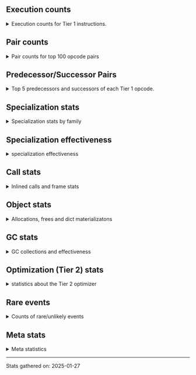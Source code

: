 ## Execution counts

<details>
<summary> Execution counts for Tier 1 instructions. </summary>


The "miss ratio" column shows the percentage of times the instruction
executed that it deoptimized. When this happens, the base unspecialized
instruction is not counted.

<table>
<thead>
<tr>
<th align="left">Name</th>
<th align="right">Base Count</th>
<th align="right">Head Count</th>
<th align="right">Change</th>
</tr>
</thead>
<tbody>
<tr>
<td align="left">FOR_ITER_RANGE</td>
<td align="right">135,350</td>
<td align="right">4,064,472</td>
<td align="right">2,902.9%</td>
</tr>
<tr>
<td align="left">JUMP_BACKWARD</td>
<td align="right">168,164</td>
<td align="right">4,064,639</td>
<td align="right">2,317.1%</td>
</tr>
<tr>
<td align="left">COMPARE_OP_STR</td>
<td align="right">5,324,718</td>
<td align="right">30</td>
<td align="right">-100.0%</td>
</tr>
<tr>
<td align="left">CALL_BUILTIN_FAST_WITH_KEYWORDS</td>
<td align="right">2,686,976</td>
<td align="right">24</td>
<td align="right">-100.0%</td>
</tr>
<tr>
<td align="left">CONTAINS_OP</td>
<td align="right">1,331,544</td>
<td align="right">14</td>
<td align="right">-100.0%</td>
</tr>
<tr>
<td align="left">COPY</td>
<td align="right">9,318,266</td>
<td align="right">144</td>
<td align="right">-100.0%</td>
</tr>
<tr>
<td align="left">LOAD_ATTR_NONDESCRIPTOR_WITH_VALUES</td>
<td align="right">2,662,356</td>
<td align="right">60</td>
<td align="right">-100.0%</td>
</tr>
<tr>
<td align="left">BINARY_OP_ADD_UNICODE</td>
<td align="right">1,331,178</td>
<td align="right">30</td>
<td align="right">-100.0%</td>
</tr>
<tr>
<td align="left">CALL_STR_1</td>
<td align="right">1,331,178</td>
<td align="right">30</td>
<td align="right">-100.0%</td>
</tr>
<tr>
<td align="left">COMPARE_OP_FLOAT</td>
<td align="right">1,331,178</td>
<td align="right">30</td>
<td align="right">-100.0%</td>
</tr>
<tr>
<td align="left">LOAD_ATTR_PROPERTY</td>
<td align="right">1,331,178</td>
<td align="right">30</td>
<td align="right">-100.0%</td>
</tr>
<tr>
<td align="left">UNPACK_SEQUENCE_TUPLE</td>
<td align="right">1,331,178</td>
<td align="right">30</td>
<td align="right">-100.0%</td>
</tr>
<tr>
<td align="left">POP_JUMP_IF_NONE</td>
<td align="right">3,993,540</td>
<td align="right">96</td>
<td align="right">-100.0%</td>
</tr>
<tr>
<td align="left">BUILD_MAP</td>
<td align="right">1,331,180</td>
<td align="right">32</td>
<td align="right">-100.0%</td>
</tr>
<tr>
<td align="left">DICT_MERGE</td>
<td align="right">1,331,180</td>
<td align="right">32</td>
<td align="right">-100.0%</td>
</tr>
<tr>
<td align="left">LOAD_SPECIAL</td>
<td align="right">5,324,726</td>
<td align="right">134</td>
<td align="right">-100.0%</td>
</tr>
<tr>
<td align="left">SWAP</td>
<td align="right">5,324,729</td>
<td align="right">137</td>
<td align="right">-100.0%</td>
</tr>
<tr>
<td align="left">BINARY_SUBSCR_DICT</td>
<td align="right">2,748,806</td>
<td align="right">73</td>
<td align="right">-100.0%</td>
</tr>
<tr>
<td align="left">TO_BOOL_NONE</td>
<td align="right">11,102,046</td>
<td align="right">348</td>
<td align="right">-100.0%</td>
</tr>
<tr>
<td align="left">CALL_METHOD_DESCRIPTOR_FAST</td>
<td align="right">9,318,702</td>
<td align="right">558</td>
<td align="right">-100.0%</td>
</tr>
<tr>
<td align="left">LOAD_ATTR_SLOT</td>
<td align="right">1,372,124</td>
<td align="right">90</td>
<td align="right">-100.0%</td>
</tr>
<tr>
<td align="left">LOAD_METHOD_NO_DICT</td>
<td align="right">9,318,848</td>
<td align="right">702</td>
<td align="right">-100.0%</td>
</tr>
<tr>
<td align="left">JUMP_FORWARD</td>
<td align="right">3,993,771</td>
<td align="right">321</td>
<td align="right">-100.0%</td>
</tr>
<tr>
<td align="left">STORE_FAST_STORE_FAST</td>
<td align="right">2,662,588</td>
<td align="right">286</td>
<td align="right">-100.0%</td>
</tr>
<tr>
<td align="left">LOAD_ATTR</td>
<td align="right">9,370,699</td>
<td align="right">1,073</td>
<td align="right">-100.0%</td>
</tr>
<tr>
<td align="left">POP_JUMP_IF_NOT_NONE</td>
<td align="right">2,670,778</td>
<td align="right">350</td>
<td align="right">-100.0%</td>
</tr>
<tr>
<td align="left">BINARY_OP</td>
<td align="right">5,993,347</td>
<td align="right">1,034</td>
<td align="right">-100.0%</td>
</tr>
<tr>
<td align="left">CALL_METHOD_DESCRIPTOR_O</td>
<td align="right">1,331,403</td>
<td align="right">249</td>
<td align="right">-100.0%</td>
</tr>
<tr>
<td align="left">BUILD_TUPLE</td>
<td align="right">2,679,196</td>
<td align="right">508</td>
<td align="right">-100.0%</td>
</tr>
<tr>
<td align="left">LOAD_CONST_MORTAL</td>
<td align="right">7,988,681</td>
<td align="right">1,932</td>
<td align="right">-100.0%</td>
</tr>
<tr>
<td align="left">LOAD_METHOD</td>
<td align="right">4,003,788</td>
<td align="right">1,072</td>
<td align="right">-100.0%</td>
</tr>
<tr>
<td align="left">LOAD_METHOD_LAZY_DICT</td>
<td align="right">2,663,031</td>
<td align="right">717</td>
<td align="right">-100.0%</td>
</tr>
<tr>
<td align="left">BINARY_OP_EXTEND</td>
<td align="right">2,662,356</td>
<td align="right">725</td>
<td align="right">-100.0%</td>
</tr>
<tr>
<td align="left">BINARY_OP_SUBTRACT_INT</td>
<td align="right">2,662,356</td>
<td align="right">725</td>
<td align="right">-100.0%</td>
</tr>
<tr>
<td align="left">TO_BOOL_BOOL</td>
<td align="right">72,669,335</td>
<td align="right">999,867</td>
<td align="right">-98.6%</td>
</tr>
<tr>
<td align="left">RETURN_VALUE</td>
<td align="right">132,455,518</td>
<td align="right">2,997,678</td>
<td align="right">-97.7%</td>
</tr>
<tr>
<td align="left">POP_JUMP_IF_FALSE</td>
<td align="right">92,164,818</td>
<td align="right">3,330,763</td>
<td align="right">-96.4%</td>
</tr>
<tr>
<td align="left">LOAD_GLOBAL_MODULE</td>
<td align="right">49,378,594</td>
<td align="right">2,667,517</td>
<td align="right">-94.6%</td>
</tr>
<tr>
<td align="left">LOAD_CONST_IMMORTAL</td>
<td align="right">80,528,956</td>
<td align="right">4,662,008</td>
<td align="right">-94.2%</td>
</tr>
<tr>
<td align="left">CALL_PY_EXACT_ARGS</td>
<td align="right">34,452,060</td>
<td align="right">1,999,245</td>
<td align="right">-94.2%</td>
</tr>
<tr>
<td align="left">RESUME_CHECK</td>
<td align="right">39,022,017</td>
<td align="right">2,332,046</td>
<td align="right">-94.0%</td>
</tr>
<tr>
<td align="left">STORE_ATTR_INSTANCE_VALUE</td>
<td align="right">29,285,916</td>
<td align="right">1,998,634</td>
<td align="right">-93.2%</td>
</tr>
<tr>
<td align="left">LOAD_ATTR_MODULE</td>
<td align="right">18,670,204</td>
<td align="right">1,333,662</td>
<td align="right">-92.9%</td>
</tr>
<tr>
<td align="left">CALL_BUILTIN_FAST</td>
<td align="right">4,659,133</td>
<td align="right">332,889</td>
<td align="right">-92.9%</td>
</tr>
<tr>
<td align="left">POP_JUMP_IF_TRUE</td>
<td align="right">8,454,080</td>
<td align="right">665,962</td>
<td align="right">-92.1%</td>
</tr>
<tr>
<td align="left">LOAD_ATTR_INSTANCE_VALUE</td>
<td align="right">33,270,004</td>
<td align="right">2,663,945</td>
<td align="right">-92.0%</td>
</tr>
<tr>
<td align="left">NOP</td>
<td align="right">8,073,757</td>
<td align="right">665,974</td>
<td align="right">-91.8%</td>
</tr>
<tr>
<td align="left">LOAD_FAST_LOAD_FAST</td>
<td align="right">36,607,579</td>
<td align="right">3,329,556</td>
<td align="right">-90.9%</td>
</tr>
<tr>
<td align="left">LOAD_SMALL_INT</td>
<td align="right">14,401,596</td>
<td align="right">1,332,146</td>
<td align="right">-90.8%</td>
</tr>
<tr>
<td align="left">PUSH_NULL</td>
<td align="right">31,319,689</td>
<td align="right">2,999,885</td>
<td align="right">-90.4%</td>
</tr>
<tr>
<td align="left">CALL_NON_PY_GENERAL</td>
<td align="right">11,981,729</td>
<td align="right">1,333,128</td>
<td align="right">-88.9%</td>
</tr>
<tr>
<td align="left">STORE_FAST</td>
<td align="right">49,692,798</td>
<td align="right">6,730,669</td>
<td align="right">-86.5%</td>
</tr>
<tr>
<td align="left">COMPARE_OP_INT</td>
<td align="right">7,079,638</td>
<td align="right">998,772</td>
<td align="right">-85.9%</td>
</tr>
<tr>
<td align="left">TO_BOOL_ALWAYS_TRUE</td>
<td align="right">4,450,192</td>
<td align="right">665,564</td>
<td align="right">-85.0%</td>
</tr>
<tr>
<td align="left">BINARY_OP_ADD_INT</td>
<td align="right">4,443,930</td>
<td align="right">665,578</td>
<td align="right">-85.0%</td>
</tr>
<tr>
<td align="left">LOAD_GLOBAL_BUILTIN</td>
<td align="right">13,313,410</td>
<td align="right">1,997,339</td>
<td align="right">-85.0%</td>
</tr>
<tr>
<td align="left">CALL_ISINSTANCE</td>
<td align="right">5,990,305</td>
<td align="right">998,431</td>
<td align="right">-83.3%</td>
</tr>
<tr>
<td align="left">BINARY_SUBSCR_TUPLE_INT</td>
<td align="right">1,996,992</td>
<td align="right">333,038</td>
<td align="right">-83.3%</td>
</tr>
<tr>
<td align="left">TO_BOOL</td>
<td align="right">2,663,580</td>
<td align="right">666,294</td>
<td align="right">-75.0%</td>
</tr>
<tr>
<td align="left">POP_ITER</td>
<td align="right">2,121,636</td>
<td align="right">666,076</td>
<td align="right">-68.6%</td>
</tr>
<tr>
<td align="left">LOAD_FAST</td>
<td align="right">255,225,761</td>
<td align="right">88,951,861</td>
<td align="right">-65.1%</td>
</tr>
<tr>
<td align="left">TO_BOOL_STR</td>
<td align="right">1,331,178</td>
<td align="right">665,578</td>
<td align="right">-50.0%</td>
</tr>
<tr>
<td align="left">INTERPRETER_EXIT</td>
<td align="right">3,327,973</td>
<td align="right">1,663,973</td>
<td align="right">-50.0%</td>
</tr>
<tr>
<td align="left">CALL_METHOD_DESCRIPTOR_NOARGS</td>
<td align="right">1,357,236</td>
<td align="right">678,800</td>
<td align="right">-50.0%</td>
</tr>
<tr>
<td align="left">CALL_LEN</td>
<td align="right">665,814</td>
<td align="right">333,008</td>
<td align="right">-50.0%</td>
</tr>
<tr>
<td align="left">CALL_FUNCTION_EX</td>
<td align="right">1,331,636</td>
<td align="right">666,032</td>
<td align="right">-50.0%</td>
</tr>
<tr>
<td align="left">FOR_ITER_LIST</td>
<td align="right">2,219,398</td>
<td align="right">1,331,204</td>
<td align="right">-40.0%</td>
</tr>
<tr>
<td align="left">GET_ITER</td>
<td align="right">2,211,440</td>
<td align="right">1,331,398</td>
<td align="right">-39.8%</td>
</tr>
<tr>
<td align="left">COMPARE_OP</td>
<td align="right">1,363</td>
<td align="right">827</td>
<td align="right">-39.3%</td>
</tr>
<tr>
<td align="left">CALL_BUILTIN_CLASS</td>
<td align="right">1,388</td>
<td align="right">868</td>
<td align="right">-37.5%</td>
</tr>
<tr>
<td align="left">LOAD_METHOD_WITH_VALUES</td>
<td align="right">62,126,217</td>
<td align="right">41,974,589</td>
<td align="right">-32.4%</td>
</tr>
<tr>
<td align="left">POP_TOP</td>
<td align="right">61,236,743</td>
<td align="right">42,641,357</td>
<td align="right">-30.4%</td>
</tr>
<tr>
<td align="left">LOAD_GLOBAL</td>
<td align="right">796</td>
<td align="right">762</td>
<td align="right">-4.3%</td>
</tr>
<tr>
<td align="left">BINARY_OP_SUBTRACT_FLOAT</td>
<td align="right">225</td>
<td align="right">219</td>
<td align="right">-2.7%</td>
</tr>
<tr>
<td align="left">UNPACK_SEQUENCE_TWO_TUPLE</td>
<td align="right">225</td>
<td align="right">219</td>
<td align="right">-2.7%</td>
</tr>
<tr>
<td align="left">LOAD_DEREF</td>
<td align="right">456</td>
<td align="right">444</td>
<td align="right">-2.6%</td>
</tr>
<tr>
<td align="left">MAKE_FUNCTION</td>
<td align="right">228</td>
<td align="right">222</td>
<td align="right">-2.6%</td>
</tr>
<tr>
<td align="left">BUILD_LIST</td>
<td align="right">228</td>
<td align="right">222</td>
<td align="right">-2.6%</td>
</tr>
<tr>
<td align="left">CALL_INTRINSIC_1</td>
<td align="right">228</td>
<td align="right">222</td>
<td align="right">-2.6%</td>
</tr>
<tr>
<td align="left">COPY_FREE_VARS</td>
<td align="right">228</td>
<td align="right">222</td>
<td align="right">-2.6%</td>
</tr>
<tr>
<td align="left">LIST_EXTEND</td>
<td align="right">228</td>
<td align="right">222</td>
<td align="right">-2.6%</td>
</tr>
<tr>
<td align="left">MAKE_CELL</td>
<td align="right">228</td>
<td align="right">222</td>
<td align="right">-2.6%</td>
</tr>
<tr>
<td align="left">SET_FUNCTION_ATTRIBUTE</td>
<td align="right">228</td>
<td align="right">222</td>
<td align="right">-2.6%</td>
</tr>
<tr>
<td align="left">STORE_DEREF</td>
<td align="right">228</td>
<td align="right">222</td>
<td align="right">-2.6%</td>
</tr>
<tr>
<td align="left">IS_OP</td>
<td align="right">237</td>
<td align="right">231</td>
<td align="right">-2.5%</td>
</tr>
<tr>
<td align="left">CALL_PY_GENERAL</td>
<td align="right">39,672,043</td>
<td align="right">40,642,723</td>
<td align="right">2.4%</td>
</tr>
<tr>
<td align="left">BINARY_OP_MULTIPLY_INT</td>
<td align="right">146</td>
<td align="right">144</td>
<td align="right">-1.4%</td>
</tr>
<tr>
<td align="left">CALL_METHOD_DESCRIPTOR_FAST_WITH_KEYWORDS</td>
<td align="right">146</td>
<td align="right">144</td>
<td align="right">-1.4%</td>
</tr>
<tr>
<td align="left">FOR_ITER</td>
<td align="right">248</td>
<td align="right">246</td>
<td align="right">-0.8%</td>
</tr>
<tr>
<td align="left">LOAD_CONST</td>
<td align="right">126</td>
<td align="right">125</td>
<td align="right">-0.8%</td>
</tr>
<tr>
<td align="left">CALL</td>
<td align="right">1,521</td>
<td align="right">1,519</td>
<td align="right">-0.1%</td>
</tr>
<tr>
<td align="left">ENTER_EXECUTOR</td>
<td align="right">50,662,880</td>
<td align="right"></td>
<td align="right"></td>
</tr>
<tr>
<td align="left">BINARY_SLICE</td>
<td align="right">5,324,720</td>
<td align="right"></td>
<td align="right"></td>
</tr>
<tr>
<td align="left">STORE_ATTR</td>
<td align="right">88</td>
<td align="right">88</td>
<td align="right">0.0%</td>
</tr>
<tr>
<td align="left">RESUME</td>
<td align="right">80</td>
<td align="right">80</td>
<td align="right">0.0%</td>
</tr>
<tr>
<td align="left">BINARY_SUBSCR</td>
<td align="right">78</td>
<td align="right">78</td>
<td align="right">0.0%</td>
</tr>
<tr>
<td align="left">UNPACK_SEQUENCE</td>
<td align="right">70</td>
<td align="right">70</td>
<td align="right">0.0%</td>
</tr>
<tr>
<td align="left">STORE_SUBSCR</td>
<td align="right">3</td>
<td align="right">3</td>
<td align="right">0.0%</td>
</tr>
<tr>
<td align="left">CHECK_EXC_MATCH</td>
<td align="right">3</td>
<td align="right">3</td>
<td align="right">0.0%</td>
</tr>
<tr>
<td align="left">POP_EXCEPT</td>
<td align="right">3</td>
<td align="right">3</td>
<td align="right">0.0%</td>
</tr>
<tr>
<td align="left">PUSH_EXC_INFO</td>
<td align="right">3</td>
<td align="right">3</td>
<td align="right">0.0%</td>
</tr>
<tr>
<td align="left">LOAD_FAST_CHECK</td>
<td align="right">3</td>
<td align="right">3</td>
<td align="right">0.0%</td>
</tr>
<tr>
<td align="left">STORE_FAST_LOAD_FAST</td>
<td align="right">3</td>
<td align="right">3</td>
<td align="right">0.0%</td>
</tr>
</tbody>
</table>


</details>

## Pair counts

<details>
<summary> Pair counts for top 100 opcode pairs </summary>


Pairs of specialized operations that deoptimize and are then followed by
the corresponding unspecialized instruction are not counted as pairs.

Not included in comparative output.


</details>

## Predecessor/Successor Pairs

<details>
<summary> Top 5 predecessors and successors of each Tier 1 opcode. </summary>


This does not include the unspecialized instructions that occur after a
specialized instruction deoptimizes.

Not included in comparative output.


</details>

## Specialization stats

<details>
<summary> Specialization stats by family </summary>

### BINARY_OP

<details>
<summary> specialization stats for BINARY_OP family </summary>

<table>
<thead>
<tr>
<th align="left">Kind</th>
<th align="right">Base Count</th>
<th align="right">Base Ratio</th>
<th align="right">Head Count</th>
<th align="right">Head Ratio</th>
<th align="right">Change</th>
</tr>
</thead>
<tbody>
<tr>
<td align="left">
deferred
<details>
<summary>ⓘ</summary>

Lists the number of "deferred" (i.e. not specialized) instructions executed.
</details>
</td>
<td align="right">5,991,507</td>
<td align="right">33.3%</td>
<td align="right">826</td>
<td align="right">0.0%</td>
<td align="right">-100.0%</td>
</tr>
<tr>
<td align="left">
hit
<details>
<summary>ⓘ</summary>

Specialized instructions that complete.
</details>
</td>
<td align="right">11,980,979</td>
<td align="right">66.7%</td>
<td align="right">5,990,575</td>
<td align="right">100.0%</td>
<td align="right">-50.0%</td>
</tr>
</tbody>
</table>

<table>
<thead>
<tr>
<th align="left">Success</th>
<th align="right">Base Count</th>
<th align="right">Base Ratio</th>
<th align="right">Head Count</th>
<th align="right">Head Ratio</th>
<th align="right">Change</th>
</tr>
</thead>
<tbody>
<tr>
<td align="left">Failure</td>
<td align="right">1,723</td>
<td align="right">93.6%</td>
<td align="right">91</td>
<td align="right">43.8%</td>
<td align="right">-94.7%</td>
</tr>
<tr>
<td align="left">Success</td>
<td align="right">117</td>
<td align="right">6.4%</td>
<td align="right">117</td>
<td align="right">56.2%</td>
<td align="right">0.0%</td>
</tr>
</tbody>
</table>

<table>
<thead>
<tr>
<th align="left">Failure kind</th>
<th align="right">Base Count</th>
<th align="right">Base Ratio</th>
<th align="right">Head Count</th>
<th align="right">Head Ratio</th>
<th align="right">Change</th>
</tr>
</thead>
<tbody>
<tr>
<td align="left">remainder</td>
<td align="right">910</td>
<td align="right">52.8%</td>
<td align="right">15</td>
<td align="right">16.5%</td>
<td align="right">-98.4%</td>
</tr>
<tr>
<td align="left">true divide different types</td>
<td align="right">364</td>
<td align="right">21.1%</td>
<td align="right">6</td>
<td align="right">6.6%</td>
<td align="right">-98.4%</td>
</tr>
<tr>
<td align="left">floor divide</td>
<td align="right">449</td>
<td align="right">26.1%</td>
<td align="right">70</td>
<td align="right">76.9%</td>
<td align="right">-84.4%</td>
</tr>
</tbody>
</table>


</details>

### BINARY_SLICE

<details>
<summary> specialization stats for BINARY_SLICE family </summary>

<table>
<thead>
<tr>
<th align="left">Kind</th>
<th align="right">Base Count</th>
<th align="right">Base Ratio</th>
<th align="right">Head Count</th>
<th align="right">Head Ratio</th>
<th align="right">Change</th>
</tr>
</thead>
<tbody>
<tr>
<td align="left">
deferred
<details>
<summary>ⓘ</summary>

Lists the number of "deferred" (i.e. not specialized) instructions executed.
</details>
</td>
<td align="right">5,324,720</td>
<td align="right">100.0%</td>
<td align="right"></td>
<td align="right"></td>
<td align="right"></td>
</tr>
</tbody>
</table>


</details>

### BINARY_SUBSCR

<details>
<summary> specialization stats for BINARY_SUBSCR family </summary>

<table>
<thead>
<tr>
<th align="left">Kind</th>
<th align="right">Base Count</th>
<th align="right">Base Ratio</th>
<th align="right">Head Count</th>
<th align="right">Head Ratio</th>
<th align="right">Change</th>
</tr>
</thead>
<tbody>
<tr>
<td align="left">
hit
<details>
<summary>ⓘ</summary>

Specialized instructions that complete.
</details>
</td>
<td align="right">47,257,739</td>
<td align="right">100.0%</td>
<td align="right">44,928,137</td>
<td align="right">100.0%</td>
<td align="right">-4.9%</td>
</tr>
<tr>
<td align="left">
deferred
<details>
<summary>ⓘ</summary>

Lists the number of "deferred" (i.e. not specialized) instructions executed.
</details>
</td>
<td align="right">9</td>
<td align="right">0.0%</td>
<td align="right">9</td>
<td align="right">0.0%</td>
<td align="right">0.0%</td>
</tr>
</tbody>
</table>

<table>
<thead>
<tr>
<th align="left">Success</th>
<th align="right">Base Count</th>
<th align="right">Base Ratio</th>
<th align="right">Head Count</th>
<th align="right">Head Ratio</th>
<th align="right">Change</th>
</tr>
</thead>
<tbody>
<tr>
<td align="left">Success</td>
<td align="right">69</td>
<td align="right">100.0%</td>
<td align="right">69</td>
<td align="right">100.0%</td>
<td align="right">0.0%</td>
</tr>
<tr>
<td align="left">Failure</td>
<td align="right">0</td>
<td align="right">0.0%</td>
<td align="right">0</td>
<td align="right">0.0%</td>
<td align="right"></td>
</tr>
</tbody>
</table>


</details>

### CALL

<details>
<summary> specialization stats for CALL family </summary>

<table>
<thead>
<tr>
<th align="left">Kind</th>
<th align="right">Base Count</th>
<th align="right">Base Ratio</th>
<th align="right">Head Count</th>
<th align="right">Head Ratio</th>
<th align="right">Change</th>
</tr>
</thead>
<tbody>
<tr>
<td align="left">
miss
<details>
<summary>ⓘ</summary>

Specialized instructions that deopt.
</details>
</td>
<td align="right">1,356,786</td>
<td align="right">1.2%</td>
<td align="right">678,362</td>
<td align="right">0.9%</td>
<td align="right">-50.0%</td>
</tr>
<tr>
<td align="left">
hit
<details>
<summary>ⓘ</summary>

Specialized instructions that complete.
</details>
</td>
<td align="right">113,820,463</td>
<td align="right">98.8%</td>
<td align="right">78,210,323</td>
<td align="right">99.1%</td>
<td align="right">-31.3%</td>
</tr>
<tr>
<td align="left">
deferred
<details>
<summary>ⓘ</summary>

Lists the number of "deferred" (i.e. not specialized) instructions executed.
</details>
</td>
<td align="right">205</td>
<td align="right">0.0%</td>
<td align="right">204</td>
<td align="right">0.0%</td>
<td align="right">-0.5%</td>
</tr>
</tbody>
</table>

<table>
<thead>
<tr>
<th align="left">Success</th>
<th align="right">Base Count</th>
<th align="right">Base Ratio</th>
<th align="right">Head Count</th>
<th align="right">Head Ratio</th>
<th align="right">Change</th>
</tr>
</thead>
<tbody>
<tr>
<td align="left">Success</td>
<td align="right">26,924</td>
<td align="right">100.0%</td>
<td align="right">14,099</td>
<td align="right">100.0%</td>
<td align="right">-47.6%</td>
</tr>
<tr>
<td align="left">Failure</td>
<td align="right">0</td>
<td align="right">0.0%</td>
<td align="right">0</td>
<td align="right">0.0%</td>
<td align="right"></td>
</tr>
</tbody>
</table>

<table>
<thead>
<tr>
<th align="left">Failure kind</th>
<th align="right">Base Count</th>
<th align="right">Base Ratio</th>
<th align="right">Head Count</th>
<th align="right">Head Ratio</th>
<th align="right">Change</th>
</tr>
</thead>
<tbody>
<tr>
<td align="left">init not simple</td>
<td align="right">2</td>
<td align="right">2 / 0 !!</td>
<td align="right">2</td>
<td align="right">2 / 0 !!</td>
<td align="right">0.0%</td>
</tr>
</tbody>
</table>


</details>

### COMPARE_OP

<details>
<summary> specialization stats for COMPARE_OP family </summary>

<table>
<thead>
<tr>
<th align="left">Kind</th>
<th align="right">Base Count</th>
<th align="right">Base Ratio</th>
<th align="right">Head Count</th>
<th align="right">Head Ratio</th>
<th align="right">Change</th>
</tr>
</thead>
<tbody>
<tr>
<td align="left">
hit
<details>
<summary>ⓘ</summary>

Specialized instructions that complete.
</details>
</td>
<td align="right">19,302,322</td>
<td align="right">100.0%</td>
<td align="right">9,651,120</td>
<td align="right">100.0%</td>
<td align="right">-50.0%</td>
</tr>
<tr>
<td align="left">
deferred
<details>
<summary>ⓘ</summary>

Lists the number of "deferred" (i.e. not specialized) instructions executed.
</details>
</td>
<td align="right">1,202</td>
<td align="right">0.0%</td>
<td align="right">687</td>
<td align="right">0.0%</td>
<td align="right">-42.8%</td>
</tr>
</tbody>
</table>

<table>
<thead>
<tr>
<th align="left">Success</th>
<th align="right">Base Count</th>
<th align="right">Base Ratio</th>
<th align="right">Head Count</th>
<th align="right">Head Ratio</th>
<th align="right">Change</th>
</tr>
</thead>
<tbody>
<tr>
<td align="left">Failure</td>
<td align="right">85</td>
<td align="right">52.8%</td>
<td align="right">64</td>
<td align="right">45.7%</td>
<td align="right">-24.7%</td>
</tr>
<tr>
<td align="left">Success</td>
<td align="right">76</td>
<td align="right">47.2%</td>
<td align="right">76</td>
<td align="right">54.3%</td>
<td align="right">0.0%</td>
</tr>
</tbody>
</table>

<table>
<thead>
<tr>
<th align="left">Failure kind</th>
<th align="right">Base Count</th>
<th align="right">Base Ratio</th>
<th align="right">Head Count</th>
<th align="right">Head Ratio</th>
<th align="right">Change</th>
</tr>
</thead>
<tbody>
<tr>
<td align="left">big int</td>
<td align="right">85</td>
<td align="right">100.0%</td>
<td align="right">64</td>
<td align="right">100.0%</td>
<td align="right">-24.7%</td>
</tr>
</tbody>
</table>


</details>

### CONTAINS_OP

<details>
<summary> specialization stats for CONTAINS_OP family </summary>

<table>
<thead>
<tr>
<th align="left">Kind</th>
<th align="right">Base Count</th>
<th align="right">Base Ratio</th>
<th align="right">Head Count</th>
<th align="right">Head Ratio</th>
<th align="right">Change</th>
</tr>
</thead>
<tbody>
<tr>
<td align="left">
deferred
<details>
<summary>ⓘ</summary>

Lists the number of "deferred" (i.e. not specialized) instructions executed.
</details>
</td>
<td align="right">1,331,180</td>
<td align="right">100.0%</td>
<td align="right">10</td>
<td align="right">71.4%</td>
<td align="right">-100.0%</td>
</tr>
</tbody>
</table>

<table>
<thead>
<tr>
<th align="left">Success</th>
<th align="right">Base Count</th>
<th align="right">Base Ratio</th>
<th align="right">Head Count</th>
<th align="right">Head Ratio</th>
<th align="right">Change</th>
</tr>
</thead>
<tbody>
<tr>
<td align="left">Failure</td>
<td align="right">364</td>
<td align="right">100.0%</td>
<td align="right">4</td>
<td align="right">100.0%</td>
<td align="right">-98.9%</td>
</tr>
<tr>
<td align="left">Success</td>
<td align="right">0</td>
<td align="right">0.0%</td>
<td align="right">0</td>
<td align="right">0.0%</td>
<td align="right"></td>
</tr>
</tbody>
</table>

<table>
<thead>
<tr>
<th align="left">Failure kind</th>
<th align="right">Base Count</th>
<th align="right">Base Ratio</th>
<th align="right">Head Count</th>
<th align="right">Head Ratio</th>
<th align="right">Change</th>
</tr>
</thead>
<tbody>
<tr>
<td align="left">str</td>
<td align="right">364</td>
<td align="right">100.0%</td>
<td align="right">4</td>
<td align="right">100.0%</td>
<td align="right">-98.9%</td>
</tr>
</tbody>
</table>


</details>

### FOR_ITER

<details>
<summary> specialization stats for FOR_ITER family </summary>

<table>
<thead>
<tr>
<th align="left">Kind</th>
<th align="right">Base Count</th>
<th align="right">Base Ratio</th>
<th align="right">Head Count</th>
<th align="right">Head Ratio</th>
<th align="right">Change</th>
</tr>
</thead>
<tbody>
<tr>
<td align="left">
hit
<details>
<summary>ⓘ</summary>

Specialized instructions that complete.
</details>
</td>
<td align="right">2,354,748</td>
<td align="right">100.0%</td>
<td align="right">5,395,676</td>
<td align="right">100.0%</td>
<td align="right">129.1%</td>
</tr>
<tr>
<td align="left">
deferred
<details>
<summary>ⓘ</summary>

Lists the number of "deferred" (i.e. not specialized) instructions executed.
</details>
</td>
<td align="right">235</td>
<td align="right">0.0%</td>
<td align="right">233</td>
<td align="right">0.0%</td>
<td align="right">-0.9%</td>
</tr>
</tbody>
</table>

<table>
<thead>
<tr>
<th align="left">Success</th>
<th align="right">Base Count</th>
<th align="right">Base Ratio</th>
<th align="right">Head Count</th>
<th align="right">Head Ratio</th>
<th align="right">Change</th>
</tr>
</thead>
<tbody>
<tr>
<td align="left">Success</td>
<td align="right">7</td>
<td align="right">53.8%</td>
<td align="right">7</td>
<td align="right">53.8%</td>
<td align="right">0.0%</td>
</tr>
<tr>
<td align="left">Failure</td>
<td align="right">6</td>
<td align="right">46.2%</td>
<td align="right">6</td>
<td align="right">46.2%</td>
<td align="right">0.0%</td>
</tr>
</tbody>
</table>

<table>
<thead>
<tr>
<th align="left">Failure kind</th>
<th align="right">Base Count</th>
<th align="right">Base Ratio</th>
<th align="right">Head Count</th>
<th align="right">Head Ratio</th>
<th align="right">Change</th>
</tr>
</thead>
<tbody>
<tr>
<td align="left">dict values</td>
<td align="right">6</td>
<td align="right">100.0%</td>
<td align="right">6</td>
<td align="right">100.0%</td>
<td align="right">0.0%</td>
</tr>
</tbody>
</table>


</details>

### LOAD_ATTR

<details>
<summary> specialization stats for LOAD_ATTR family </summary>

<table>
<thead>
<tr>
<th align="left">Kind</th>
<th align="right">Base Count</th>
<th align="right">Base Ratio</th>
<th align="right">Head Count</th>
<th align="right">Head Ratio</th>
<th align="right">Change</th>
</tr>
</thead>
<tbody>
<tr>
<td align="left">
deferred
<details>
<summary>ⓘ</summary>

Lists the number of "deferred" (i.e. not specialized) instructions executed.
</details>
</td>
<td align="right">9,367,550</td>
<td align="right">3.3%</td>
<td align="right">485</td>
<td align="right">0.0%</td>
<td align="right">-100.0%</td>
</tr>
<tr>
<td align="left">
miss
<details>
<summary>ⓘ</summary>

Specialized instructions that deopt.
</details>
</td>
<td align="right">804,182</td>
<td align="right">0.3%</td>
<td align="right">106</td>
<td align="right">0.0%</td>
<td align="right">-100.0%</td>
</tr>
<tr>
<td align="left">
hit
<details>
<summary>ⓘ</summary>

Specialized instructions that complete.
</details>
</td>
<td align="right">274,139,502</td>
<td align="right">96.4%</td>
<td align="right">225,972,705</td>
<td align="right">100.0%</td>
<td align="right">-17.6%</td>
</tr>
</tbody>
</table>

<table>
<thead>
<tr>
<th align="left">Success</th>
<th align="right">Base Count</th>
<th align="right">Base Ratio</th>
<th align="right">Head Count</th>
<th align="right">Head Ratio</th>
<th align="right">Change</th>
</tr>
</thead>
<tbody>
<tr>
<td align="left">Failure</td>
<td align="right">2,600</td>
<td align="right">14.2%</td>
<td align="right">56</td>
<td align="right">9.5%</td>
<td align="right">-97.8%</td>
</tr>
<tr>
<td align="left">Success</td>
<td align="right">15,723</td>
<td align="right">85.8%</td>
<td align="right">534</td>
<td align="right">90.5%</td>
<td align="right">-96.6%</td>
</tr>
</tbody>
</table>

<table>
<thead>
<tr>
<th align="left">Failure kind</th>
<th align="right">Base Count</th>
<th align="right">Base Ratio</th>
<th align="right">Head Count</th>
<th align="right">Head Ratio</th>
<th align="right">Change</th>
</tr>
</thead>
<tbody>
<tr>
<td align="left">method</td>
<td align="right">364</td>
<td align="right">14.0%</td>
<td align="right">6</td>
<td align="right">10.7%</td>
<td align="right">-98.4%</td>
</tr>
<tr>
<td align="left">overriding descriptor</td>
<td align="right">1,144</td>
<td align="right">44.0%</td>
<td align="right">32</td>
<td align="right">57.1%</td>
<td align="right">-97.2%</td>
</tr>
</tbody>
</table>


</details>

### LOAD_GLOBAL

<details>
<summary> specialization stats for LOAD_GLOBAL family </summary>

<table>
<thead>
<tr>
<th align="left">Kind</th>
<th align="right">Base Count</th>
<th align="right">Base Ratio</th>
<th align="right">Head Count</th>
<th align="right">Head Ratio</th>
<th align="right">Change</th>
</tr>
</thead>
<tbody>
<tr>
<td align="left">
hit
<details>
<summary>ⓘ</summary>

Specialized instructions that complete.
</details>
</td>
<td align="right">62,691,986</td>
<td align="right">100.0%</td>
<td align="right">78,541,728</td>
<td align="right">100.0%</td>
<td align="right">25.3%</td>
</tr>
<tr>
<td align="left">
deferred
<details>
<summary>ⓘ</summary>

Lists the number of "deferred" (i.e. not specialized) instructions executed.
</details>
</td>
<td align="right">121</td>
<td align="right">0.0%</td>
<td align="right">104</td>
<td align="right">0.0%</td>
<td align="right">-14.0%</td>
</tr>
<tr>
<td align="left">
miss
<details>
<summary>ⓘ</summary>

Specialized instructions that deopt.
</details>
</td>
<td align="right">18</td>
<td align="right">0.0%</td>
<td align="right">18</td>
<td align="right">0.0%</td>
<td align="right">0.0%</td>
</tr>
</tbody>
</table>

<table>
<thead>
<tr>
<th align="left">Success</th>
<th align="right">Base Count</th>
<th align="right">Base Ratio</th>
<th align="right">Head Count</th>
<th align="right">Head Ratio</th>
<th align="right">Change</th>
</tr>
</thead>
<tbody>
<tr>
<td align="left">Success</td>
<td align="right">675</td>
<td align="right">100.0%</td>
<td align="right">658</td>
<td align="right">100.0%</td>
<td align="right">-2.5%</td>
</tr>
<tr>
<td align="left">Failure</td>
<td align="right">0</td>
<td align="right">0.0%</td>
<td align="right">0</td>
<td align="right">0.0%</td>
<td align="right"></td>
</tr>
</tbody>
</table>


</details>

### LOAD_METHOD

<details>
<summary> specialization stats for LOAD_METHOD family </summary>

<table>
<thead>
<tr>
<th align="left">Kind</th>
<th align="right">Base Count</th>
<th align="right">Base Ratio</th>
<th align="right">Head Count</th>
<th align="right">Head Ratio</th>
<th align="right">Change</th>
</tr>
</thead>
<tbody>
<tr>
<td align="left">
deferred
<details>
<summary>ⓘ</summary>

Lists the number of "deferred" (i.e. not specialized) instructions executed.
</details>
</td>
<td align="right">4,002,063</td>
<td align="right">100.0%</td>
<td align="right">423</td>
<td align="right">39.5%</td>
<td align="right">-100.0%</td>
</tr>
</tbody>
</table>

<table>
<thead>
<tr>
<th align="left">Success</th>
<th align="right">Base Count</th>
<th align="right">Base Ratio</th>
<th align="right">Head Count</th>
<th align="right">Head Ratio</th>
<th align="right">Change</th>
</tr>
</thead>
<tbody>
<tr>
<td align="left">Failure</td>
<td align="right">1,163</td>
<td align="right">67.4%</td>
<td align="right">87</td>
<td align="right">13.4%</td>
<td align="right">-92.5%</td>
</tr>
<tr>
<td align="left">Success</td>
<td align="right">562</td>
<td align="right">32.6%</td>
<td align="right">562</td>
<td align="right">86.6%</td>
<td align="right">0.0%</td>
</tr>
</tbody>
</table>

<table>
<thead>
<tr>
<th align="left">Failure kind</th>
<th align="right">Base Count</th>
<th align="right">Base Ratio</th>
<th align="right">Head Count</th>
<th align="right">Head Ratio</th>
<th align="right">Change</th>
</tr>
</thead>
<tbody>
<tr>
<td align="left">other</td>
<td align="right">1,094</td>
<td align="right">94.1%</td>
<td align="right">18</td>
<td align="right">20.7%</td>
<td align="right">-98.4%</td>
</tr>
</tbody>
</table>


</details>

### STORE_ATTR

<details>
<summary> specialization stats for STORE_ATTR family </summary>

<table>
<thead>
<tr>
<th align="left">Kind</th>
<th align="right">Base Count</th>
<th align="right">Base Ratio</th>
<th align="right">Head Count</th>
<th align="right">Head Ratio</th>
<th align="right">Change</th>
</tr>
</thead>
<tbody>
<tr>
<td align="left">
hit
<details>
<summary>ⓘ</summary>

Specialized instructions that complete.
</details>
</td>
<td align="right">29,285,916</td>
<td align="right">100.0%</td>
<td align="right">14,642,716</td>
<td align="right">100.0%</td>
<td align="right">-50.0%</td>
</tr>
<tr>
<td align="left">
deferred
<details>
<summary>ⓘ</summary>

Lists the number of "deferred" (i.e. not specialized) instructions executed.
</details>
</td>
<td align="right">44</td>
<td align="right">0.0%</td>
<td align="right">44</td>
<td align="right">0.0%</td>
<td align="right">0.0%</td>
</tr>
</tbody>
</table>

<table>
<thead>
<tr>
<th align="left">Success</th>
<th align="right">Base Count</th>
<th align="right">Base Ratio</th>
<th align="right">Head Count</th>
<th align="right">Head Ratio</th>
<th align="right">Change</th>
</tr>
</thead>
<tbody>
<tr>
<td align="left">Success</td>
<td align="right">44</td>
<td align="right">100.0%</td>
<td align="right">44</td>
<td align="right">100.0%</td>
<td align="right">0.0%</td>
</tr>
<tr>
<td align="left">Failure</td>
<td align="right">0</td>
<td align="right">0.0%</td>
<td align="right">0</td>
<td align="right">0.0%</td>
<td align="right"></td>
</tr>
</tbody>
</table>

<table>
<thead>
<tr>
<th align="left">Failure kind</th>
<th align="right">Base Count</th>
<th align="right">Base Ratio</th>
<th align="right">Head Count</th>
<th align="right">Head Ratio</th>
<th align="right">Change</th>
</tr>
</thead>
<tbody>
<tr>
<td align="left">other</td>
<td align="right">1,092</td>
<td align="right">1,092 / 0 !!</td>
<td align="right">18</td>
<td align="right">18 / 0 !!</td>
<td align="right">-98.4%</td>
</tr>
</tbody>
</table>


</details>

### STORE_SUBSCR

<details>
<summary> specialization stats for STORE_SUBSCR family </summary>

<table>
<thead>
<tr>
<th align="left">Kind</th>
<th align="right">Base Count</th>
<th align="right">Base Ratio</th>
<th align="right">Head Count</th>
<th align="right">Head Ratio</th>
<th align="right">Change</th>
</tr>
</thead>
<tbody>
<tr>
<td align="left">
deferred
<details>
<summary>ⓘ</summary>

Lists the number of "deferred" (i.e. not specialized) instructions executed.
</details>
</td>
<td align="right">3</td>
<td align="right">100.0%</td>
<td align="right">3</td>
<td align="right">100.0%</td>
<td align="right">0.0%</td>
</tr>
</tbody>
</table>


</details>

### TO_BOOL

<details>
<summary> specialization stats for TO_BOOL family </summary>

<table>
<thead>
<tr>
<th align="left">Kind</th>
<th align="right">Base Count</th>
<th align="right">Base Ratio</th>
<th align="right">Head Count</th>
<th align="right">Head Ratio</th>
<th align="right">Change</th>
</tr>
</thead>
<tbody>
<tr>
<td align="left">
miss
<details>
<summary>ⓘ</summary>

Specialized instructions that deopt.
</details>
</td>
<td align="right">454,618</td>
<td align="right">0.3%</td>
<td align="right">106</td>
<td align="right">0.0%</td>
<td align="right">-100.0%</td>
</tr>
<tr>
<td align="left">
deferred
<details>
<summary>ⓘ</summary>

Lists the number of "deferred" (i.e. not specialized) instructions executed.
</details>
</td>
<td align="right">2,662,660</td>
<td align="right">2.0%</td>
<td align="right">665,906</td>
<td align="right">0.6%</td>
<td align="right">-75.0%</td>
</tr>
<tr>
<td align="left">
hit
<details>
<summary>ⓘ</summary>

Specialized instructions that complete.
</details>
</td>
<td align="right">130,017,790</td>
<td align="right">97.7%</td>
<td align="right">108,159,458</td>
<td align="right">99.4%</td>
<td align="right">-16.8%</td>
</tr>
</tbody>
</table>

<table>
<thead>
<tr>
<th align="left">Success</th>
<th align="right">Base Count</th>
<th align="right">Base Ratio</th>
<th align="right">Head Count</th>
<th align="right">Head Ratio</th>
<th align="right">Change</th>
</tr>
</thead>
<tbody>
<tr>
<td align="left">Success</td>
<td align="right">8,664</td>
<td align="right">91.6%</td>
<td align="right">128</td>
<td align="right">32.8%</td>
<td align="right">-98.5%</td>
</tr>
<tr>
<td align="left">Failure</td>
<td align="right">794</td>
<td align="right">8.4%</td>
<td align="right">262</td>
<td align="right">67.2%</td>
<td align="right">-67.0%</td>
</tr>
</tbody>
</table>

<table>
<thead>
<tr>
<th align="left">Failure kind</th>
<th align="right">Base Count</th>
<th align="right">Base Ratio</th>
<th align="right">Head Count</th>
<th align="right">Head Ratio</th>
<th align="right">Change</th>
</tr>
</thead>
<tbody>
<tr>
<td align="left">tuple</td>
<td align="right">728</td>
<td align="right">91.7%</td>
<td align="right">198</td>
<td align="right">75.6%</td>
<td align="right">-72.8%</td>
</tr>
<tr>
<td align="left">sequence</td>
<td align="right">66</td>
<td align="right">8.3%</td>
<td align="right">64</td>
<td align="right">24.4%</td>
<td align="right">-3.0%</td>
</tr>
</tbody>
</table>


</details>

### UNPACK_SEQUENCE

<details>
<summary> specialization stats for UNPACK_SEQUENCE family </summary>

<table>
<thead>
<tr>
<th align="left">Kind</th>
<th align="right">Base Count</th>
<th align="right">Base Ratio</th>
<th align="right">Head Count</th>
<th align="right">Head Ratio</th>
<th align="right">Change</th>
</tr>
</thead>
<tbody>
<tr>
<td align="left">
hit
<details>
<summary>ⓘ</summary>

Specialized instructions that complete.
</details>
</td>
<td align="right">1,331,403</td>
<td align="right">100.0%</td>
<td align="right">665,801</td>
<td align="right">100.0%</td>
<td align="right">-50.0%</td>
</tr>
<tr>
<td align="left">
deferred
<details>
<summary>ⓘ</summary>

Lists the number of "deferred" (i.e. not specialized) instructions executed.
</details>
</td>
<td align="right">5</td>
<td align="right">0.0%</td>
<td align="right">5</td>
<td align="right">0.0%</td>
<td align="right">0.0%</td>
</tr>
</tbody>
</table>

<table>
<thead>
<tr>
<th align="left">Success</th>
<th align="right">Base Count</th>
<th align="right">Base Ratio</th>
<th align="right">Head Count</th>
<th align="right">Head Ratio</th>
<th align="right">Change</th>
</tr>
</thead>
<tbody>
<tr>
<td align="left">Success</td>
<td align="right">65</td>
<td align="right">100.0%</td>
<td align="right">65</td>
<td align="right">100.0%</td>
<td align="right">0.0%</td>
</tr>
<tr>
<td align="left">Failure</td>
<td align="right">0</td>
<td align="right">0.0%</td>
<td align="right">0</td>
<td align="right">0.0%</td>
<td align="right"></td>
</tr>
</tbody>
</table>


</details>


</details>

## Specialization effectiveness

<details>
<summary> specialization effectiveness </summary>


All entries are execution counts. Should add up to the total number of
Tier 1 instructions executed.

<table>
<thead>
<tr>
<th align="left">Instructions</th>
<th align="right">Base Count</th>
<th align="right">Base Ratio</th>
<th align="right">Head Count</th>
<th align="right">Head Ratio</th>
<th align="right">Change</th>
</tr>
</thead>
<tbody>
<tr>
<td align="left">
Not specialized
<details>
<summary>ⓘ</summary>

Instructions that could be specialized but aren't, e.g. `LOAD_ATTR`, `BINARY_SLICE`.
</details>
</td>
<td align="right">28,691,845</td>
<td align="right">2.0%</td>
<td align="right">673,080</td>
<td align="right">0.2%</td>
<td align="right">-97.7%</td>
</tr>
<tr>
<td align="left">
Specialized hits
<details>
<summary>ⓘ</summary>

Specialized instructions, e.g. `LOAD_ATTR_MODULE` that complete.
</details>
</td>
<td align="right">584,583,460</td>
<td align="right">41.6%</td>
<td align="right">115,001,422</td>
<td align="right">41.3%</td>
<td align="right">-80.3%</td>
</tr>
<tr>
<td align="left">
Basic
<details>
<summary>ⓘ</summary>

Instructions that are not and cannot be specialized, e.g. `LOAD_FAST`.
</details>
</td>
<td align="right">788,088,760</td>
<td align="right">56.1%</td>
<td align="right">162,042,680</td>
<td align="right">58.2%</td>
<td align="right">-79.4%</td>
</tr>
<tr>
<td align="left">
Specialized misses
<details>
<summary>ⓘ</summary>

Specialized instructions, e.g. `LOAD_ATTR_MODULE` that deopt.
</details>
</td>
<td align="right">2,616,614</td>
<td align="right">0.2%</td>
<td align="right">678,592</td>
<td align="right">0.2%</td>
<td align="right">-74.1%</td>
</tr>
</tbody>
</table>

### Deferred by instruction

<details>
<summary> Breakdown of deferred (not specialized) instruction counts by family </summary>

<table>
<thead>
<tr>
<th align="left">Name</th>
<th align="right">Base Count</th>
<th align="right">Base Ratio</th>
<th align="right">Head Count</th>
<th align="right">Head Ratio</th>
<th align="right">Change</th>
</tr>
</thead>
<tbody>
<tr>
<td align="left">CONTAINS_OP</td>
<td align="right">1,331,180</td>
<td align="right">4.6%</td>
<td align="right">10</td>
<td align="right">0.0%</td>
<td align="right">-100.0%</td>
</tr>
<tr>
<td align="left">LOAD_ATTR</td>
<td align="right">9,367,550</td>
<td align="right">32.7%</td>
<td align="right">485</td>
<td align="right">0.1%</td>
<td align="right">-100.0%</td>
</tr>
<tr>
<td align="left">LOAD_METHOD</td>
<td align="right">4,002,063</td>
<td align="right">14.0%</td>
<td align="right">423</td>
<td align="right">0.1%</td>
<td align="right">-100.0%</td>
</tr>
<tr>
<td align="left">BINARY_OP</td>
<td align="right">5,991,507</td>
<td align="right">20.9%</td>
<td align="right">826</td>
<td align="right">0.1%</td>
<td align="right">-100.0%</td>
</tr>
<tr>
<td align="left">TO_BOOL</td>
<td align="right">2,662,660</td>
<td align="right">9.3%</td>
<td align="right">665,906</td>
<td align="right">99.5%</td>
<td align="right">-75.0%</td>
</tr>
<tr>
<td align="left">COMPARE_OP</td>
<td align="right">1,202</td>
<td align="right">0.0%</td>
<td align="right">687</td>
<td align="right">0.1%</td>
<td align="right">-42.8%</td>
</tr>
<tr>
<td align="left">LOAD_GLOBAL</td>
<td align="right">121</td>
<td align="right">0.0%</td>
<td align="right">104</td>
<td align="right">0.0%</td>
<td align="right">-14.0%</td>
</tr>
<tr>
<td align="left">FOR_ITER</td>
<td align="right">235</td>
<td align="right">0.0%</td>
<td align="right">233</td>
<td align="right">0.0%</td>
<td align="right">-0.9%</td>
</tr>
<tr>
<td align="left">CALL</td>
<td align="right">205</td>
<td align="right">0.0%</td>
<td align="right">204</td>
<td align="right">0.0%</td>
<td align="right">-0.5%</td>
</tr>
<tr>
<td align="left">BINARY_SLICE</td>
<td align="right">5,324,720</td>
<td align="right">18.6%</td>
<td align="right"></td>
<td align="right"></td>
<td align="right"></td>
</tr>
<tr>
<td align="left">STORE_ATTR</td>
<td align="right"></td>
<td align="right"></td>
<td align="right">44</td>
<td align="right">0.0%</td>
<td align="right"></td>
</tr>
</tbody>
</table>


</details>

### Misses by instruction

<details>
<summary> Breakdown of misses (specialized deopts) instruction counts by family </summary>

<table>
<thead>
<tr>
<th align="left">Name</th>
<th align="right">Base Count</th>
<th align="right">Base Ratio</th>
<th align="right">Head Count</th>
<th align="right">Head Ratio</th>
<th align="right">Change</th>
</tr>
</thead>
<tbody>
<tr>
<td align="left">LOAD_ATTR_INSTANCE_VALUE</td>
<td align="right">804,182</td>
<td align="right">30.7%</td>
<td align="right">106</td>
<td align="right">0.0%</td>
<td align="right">-100.0%</td>
</tr>
<tr>
<td align="left">TO_BOOL_NONE</td>
<td align="right">226,310</td>
<td align="right">8.6%</td>
<td align="right">106</td>
<td align="right">0.0%</td>
<td align="right">-100.0%</td>
</tr>
<tr>
<td align="left">CALL_METHOD_DESCRIPTOR_NOARGS</td>
<td align="right">1,356,786</td>
<td align="right">51.8%</td>
<td align="right">678,362</td>
<td align="right">100.0%</td>
<td align="right">-50.0%</td>
</tr>
<tr>
<td align="left">TO_BOOL_ALWAYS_TRUE</td>
<td align="right">228,308</td>
<td align="right">8.7%</td>
<td align="right"></td>
<td align="right"></td>
<td align="right"></td>
</tr>
<tr>
<td align="left">RESUME</td>
<td align="right">1,010</td>
<td align="right">0.0%</td>
<td align="right"></td>
<td align="right"></td>
<td align="right"></td>
</tr>
<tr>
<td align="left">RESUME_CHECK</td>
<td align="right">1,010</td>
<td align="right">0.0%</td>
<td align="right"></td>
<td align="right"></td>
<td align="right"></td>
</tr>
<tr>
<td align="left">LOAD_GLOBAL_BUILTIN</td>
<td align="right">9</td>
<td align="right">0.0%</td>
<td align="right">9</td>
<td align="right">0.0%</td>
<td align="right">0.0%</td>
</tr>
<tr>
<td align="left">LOAD_GLOBAL_MODULE</td>
<td align="right">9</td>
<td align="right">0.0%</td>
<td align="right">9</td>
<td align="right">0.0%</td>
<td align="right">0.0%</td>
</tr>
<tr>
<td align="left">CACHE</td>
<td align="right">0</td>
<td align="right">0.0%</td>
<td align="right">0</td>
<td align="right">0.0%</td>
<td align="right"></td>
</tr>
<tr>
<td align="left">CALL_FUNCTION_EX</td>
<td align="right">0</td>
<td align="right">0.0%</td>
<td align="right">0</td>
<td align="right">0.0%</td>
<td align="right"></td>
</tr>
<tr>
<td align="left">GET_ITER</td>
<td align="right"></td>
<td align="right"></td>
<td align="right">0</td>
<td align="right">0.0%</td>
<td align="right"></td>
</tr>
<tr>
<td align="left">INTERPRETER_EXIT</td>
<td align="right"></td>
<td align="right"></td>
<td align="right">0</td>
<td align="right">0.0%</td>
<td align="right"></td>
</tr>
<tr>
<td align="left">MAKE_FUNCTION</td>
<td align="right"></td>
<td align="right"></td>
<td align="right">0</td>
<td align="right">0.0%</td>
<td align="right"></td>
</tr>
</tbody>
</table>


</details>


</details>

## Call stats

<details>
<summary> Inlined calls and frame stats </summary>


This shows what fraction of calls to Python functions are inlined (i.e.
not having a call at the C level) and for those that are not, where the
call comes from.  The various categories overlap.

Also includes the count of frame objects created.

<table>
<thead>
<tr>
<th align="left"></th>
<th align="right">Base Count</th>
<th align="right">Base Ratio</th>
<th align="right">Head Count</th>
<th align="right">Head Ratio</th>
<th align="right">Change</th>
</tr>
</thead>
<tbody>
<tr>
<td align="left">Frame objects created</td>
<td align="right">3,993,691</td>
<td align="right">3.0%</td>
<td align="right">1,996,889</td>
<td align="right">1.8%</td>
<td align="right">-50.0%</td>
</tr>
<tr>
<td align="left">Calls to PyEval_EvalDefault</td>
<td align="right">3,328,201</td>
<td align="right">2.5%</td>
<td align="right">1,664,199</td>
<td align="right">1.5%</td>
<td align="right">-50.0%</td>
</tr>
<tr>
<td align="left">Calls via PyEval_EvalFrame (total)</td>
<td align="right">3,328,201</td>
<td align="right">2.5%</td>
<td align="right">1,664,199</td>
<td align="right">1.5%</td>
<td align="right">-50.0%</td>
</tr>
<tr>
<td align="left">Calls via PyEval_EvalFrame (vector)</td>
<td align="right">3,328,201</td>
<td align="right">2.5%</td>
<td align="right">1,664,199</td>
<td align="right">1.5%</td>
<td align="right">-50.0%</td>
</tr>
<tr>
<td align="left">Calls via PyEval_EvalFrame (function vectorcall)</td>
<td align="right">3,328,201</td>
<td align="right">2.5%</td>
<td align="right">1,664,199</td>
<td align="right">1.5%</td>
<td align="right">-50.0%</td>
</tr>
<tr>
<td align="left">Frames pushed</td>
<td align="right">132,455,518</td>
<td align="right">100.0%</td>
<td align="right">108,826,702</td>
<td align="right">100.0%</td>
<td align="right">-17.8%</td>
</tr>
<tr>
<td align="left">Calls to Python functions inlined</td>
<td align="right">129,127,317</td>
<td align="right">97.5%</td>
<td align="right">107,162,503</td>
<td align="right">98.5%</td>
<td align="right">-17.0%</td>
</tr>
<tr>
<td align="left">Calls via PyEval_EvalFrame (function ex)</td>
<td align="right">228</td>
<td align="right">0.0%</td>
<td align="right">226</td>
<td align="right">0.0%</td>
<td align="right">-0.9%</td>
</tr>
<tr>
<td align="left">Calls via PyEval_EvalFrame (generator)</td>
<td align="right">0</td>
<td align="right">0.0%</td>
<td align="right">0</td>
<td align="right">0.0%</td>
<td align="right"></td>
</tr>
<tr>
<td align="left">Calls via PyEval_EvalFrame (legacy)</td>
<td align="right">0</td>
<td align="right">0.0%</td>
<td align="right">0</td>
<td align="right">0.0%</td>
<td align="right"></td>
</tr>
<tr>
<td align="left">Calls via PyEval_EvalFrame (build class)</td>
<td align="right">0</td>
<td align="right">0.0%</td>
<td align="right">0</td>
<td align="right">0.0%</td>
<td align="right"></td>
</tr>
<tr>
<td align="left">Calls via PyEval_EvalFrame (slot)</td>
<td align="right">0</td>
<td align="right">0.0%</td>
<td align="right">0</td>
<td align="right">0.0%</td>
<td align="right"></td>
</tr>
<tr>
<td align="left">Calls via PyEval_EvalFrame (api)</td>
<td align="right">5</td>
<td align="right">0.0%</td>
<td align="right">5</td>
<td align="right">0.0%</td>
<td align="right">0.0%</td>
</tr>
<tr>
<td align="left">Calls via PyEval_EvalFrame (method)</td>
<td align="right">0</td>
<td align="right">0.0%</td>
<td align="right">0</td>
<td align="right">0.0%</td>
<td align="right"></td>
</tr>
</tbody>
</table>


</details>

## Object stats

<details>
<summary> Allocations, frees and dict materializatons </summary>


Below, "allocations" means "allocations that are not from a freelist".
Total allocations = "Allocations from freelist" + "Allocations".

"Inline values" is the number of values arrays inlined into objects.

The cache hit/miss numbers are for the MRO cache, split into dunder and
other names.

<table>
<thead>
<tr>
<th align="left"></th>
<th align="right">Base Count</th>
<th align="right">Base Ratio</th>
<th align="right">Head Count</th>
<th align="right">Head Ratio</th>
<th align="right">Change</th>
</tr>
</thead>
<tbody>
<tr>
<td align="left">Interpreter immortal increfs</td>
<td align="right">123,480,786</td>
<td align="right">8.4%</td>
<td align="right">13,317,080</td>
<td align="right">1.3%</td>
<td align="right">-89.2%</td>
</tr>
<tr>
<td align="left">Allocations to 4 kbytes</td>
<td align="right">362</td>
<td align="right">0.0%</td>
<td align="right">80</td>
<td align="right">0.0%</td>
<td align="right">-77.9%</td>
</tr>
<tr>
<td align="left">Interpreter mortal increfs</td>
<td align="right">585,668,179</td>
<td align="right">39.6%</td>
<td align="right">239,811,152</td>
<td align="right">23.4%</td>
<td align="right">-59.1%</td>
</tr>
<tr>
<td align="left">Method cache hits</td>
<td align="right">27,369,656</td>
<td align="right"></td>
<td align="right">13,236,669</td>
<td align="right"></td>
<td align="right">-51.6%</td>
</tr>
<tr>
<td align="left">Method cache dunder hits</td>
<td align="right">10,588,427</td>
<td align="right"></td>
<td align="right">5,247,903</td>
<td align="right"></td>
<td align="right">-50.4%</td>
</tr>
<tr>
<td align="left">Frees</td>
<td align="right">27,852,136</td>
<td align="right"></td>
<td align="right">13,905,199</td>
<td align="right"></td>
<td align="right">-50.1%</td>
</tr>
<tr>
<td align="left">Allocations to 512 bytes</td>
<td align="right">27,853,789</td>
<td align="right">26.6%</td>
<td align="right">13,906,743</td>
<td align="right">18.4%</td>
<td align="right">-50.1%</td>
</tr>
<tr>
<td align="left">Allocations</td>
<td align="right">27,854,292</td>
<td align="right">26.6%</td>
<td align="right">13,907,030</td>
<td align="right">18.4%</td>
<td align="right">-50.1%</td>
</tr>
<tr>
<td align="left">Inline values</td>
<td align="right">1,331,180</td>
<td align="right"></td>
<td align="right">665,580</td>
<td align="right"></td>
<td align="right">-50.0%</td>
</tr>
<tr>
<td align="left">Materialize dict (on request)</td>
<td align="right">1,331,180</td>
<td align="right">100.0%</td>
<td align="right">665,580</td>
<td align="right">100.0%</td>
<td align="right">-50.0%</td>
</tr>
<tr>
<td align="left">Allocations over 4 kbytes</td>
<td align="right">141</td>
<td align="right">0.0%</td>
<td align="right">207</td>
<td align="right">0.0%</td>
<td align="right">46.8%</td>
</tr>
<tr>
<td align="left">Method cache dunder misses</td>
<td align="right">1,392,611</td>
<td align="right"></td>
<td align="right">742,377</td>
<td align="right"></td>
<td align="right">-46.7%</td>
</tr>
<tr>
<td align="left">Method cache collisions</td>
<td align="right">2,785,540</td>
<td align="right"></td>
<td align="right">1,485,076</td>
<td align="right"></td>
<td align="right">-46.7%</td>
</tr>
<tr>
<td align="left">Method cache misses</td>
<td align="right">1,393,037</td>
<td align="right"></td>
<td align="right">742,791</td>
<td align="right"></td>
<td align="right">-46.7%</td>
</tr>
<tr>
<td align="left">Interpreter immortal decrefs</td>
<td align="right">285,107,384</td>
<td align="right">16.7%</td>
<td align="right">166,498,370</td>
<td align="right">14.9%</td>
<td align="right">-41.6%</td>
</tr>
<tr>
<td align="left">Interpreter mortal decrefs</td>
<td align="right">836,688,096</td>
<td align="right">49.0%</td>
<td align="right">505,281,277</td>
<td align="right">45.3%</td>
<td align="right">-39.6%</td>
</tr>
<tr>
<td align="left">Immortal decrefs</td>
<td align="right">217,299,495</td>
<td align="right">12.7%</td>
<td align="right">143,791,774</td>
<td align="right">12.9%</td>
<td align="right">-33.8%</td>
</tr>
<tr>
<td align="left">Allocations from freelist</td>
<td align="right">76,671,176</td>
<td align="right">73.4%</td>
<td align="right">61,758,451</td>
<td align="right">81.6%</td>
<td align="right">-19.5%</td>
</tr>
<tr>
<td align="left">Frees to freelist</td>
<td align="right">76,672,573</td>
<td align="right"></td>
<td align="right">61,759,664</td>
<td align="right"></td>
<td align="right">-19.5%</td>
</tr>
<tr>
<td align="left">Mortal decrefs</td>
<td align="right">368,385,115</td>
<td align="right">21.6%</td>
<td align="right">300,681,001</td>
<td align="right">26.9%</td>
<td align="right">-18.4%</td>
</tr>
<tr>
<td align="left">Immortal increfs</td>
<td align="right">249,547,253</td>
<td align="right">16.9%</td>
<td align="right">279,376,464</td>
<td align="right">27.3%</td>
<td align="right">12.0%</td>
</tr>
<tr>
<td align="left">Mortal increfs</td>
<td align="right">518,874,836</td>
<td align="right">35.1%</td>
<td align="right">492,484,007</td>
<td align="right">48.0%</td>
<td align="right">-5.1%</td>
</tr>
<tr>
<td align="left">Materialize dict (new key)</td>
<td align="right">0</td>
<td align="right">0.0%</td>
<td align="right">0</td>
<td align="right">0.0%</td>
<td align="right"></td>
</tr>
<tr>
<td align="left">Materialize dict (too big)</td>
<td align="right">0</td>
<td align="right">0.0%</td>
<td align="right">0</td>
<td align="right">0.0%</td>
<td align="right"></td>
</tr>
<tr>
<td align="left">Materialize dict (str subclass)</td>
<td align="right">0</td>
<td align="right">0.0%</td>
<td align="right">0</td>
<td align="right">0.0%</td>
<td align="right"></td>
</tr>
</tbody>
</table>


</details>

## GC stats

<details>
<summary> GC collections and effectiveness </summary>


Collected/visits gives some measure of efficiency.

<table>
<thead>
<tr>
<th align="right">Generation</th>
<th align="right">Base Collections</th>
<th align="right">Base Objects collected</th>
<th align="right">Base Object visits</th>
<th align="right">Base Reachable from roots</th>
<th align="right">Base Not reachable from roots</th>
<th align="right">Head Collections</th>
<th align="right">Head Objects collected</th>
<th align="right">Head Object visits</th>
<th align="right">Head Reachable from roots</th>
<th align="right">Head Not reachable from roots</th>
</tr>
</thead>
<tbody>
<tr>
<td align="right">0</td>
<td align="right">0</td>
<td align="right">0</td>
<td align="right">0</td>
<td align="right">0</td>
<td align="right">0</td>
<td align="right">0</td>
<td align="right">0</td>
<td align="right">0</td>
<td align="right">0</td>
<td align="right">0</td>
</tr>
<tr>
<td align="right">1</td>
<td align="right">0</td>
<td align="right">0</td>
<td align="right">0</td>
<td align="right">0</td>
<td align="right">0</td>
<td align="right">0</td>
<td align="right">0</td>
<td align="right">0</td>
<td align="right">0</td>
<td align="right">0</td>
</tr>
<tr>
<td align="right">2</td>
<td align="right">0</td>
<td align="right">0</td>
<td align="right">0</td>
<td align="right">0</td>
<td align="right">0</td>
<td align="right">0</td>
<td align="right">0</td>
<td align="right">0</td>
<td align="right">0</td>
<td align="right">0</td>
</tr>
</tbody>
</table>


</details>

## Optimization (Tier 2) stats

<details>
<summary> statistics about the Tier 2 optimizer </summary>

<table>
<thead>
<tr>
<th align="left"></th>
<th align="right">Base Count</th>
<th align="right">Base Ratio</th>
<th align="right">Head Count</th>
<th align="right">Head Ratio</th>
<th align="right">Change</th>
</tr>
</thead>
<tbody>
<tr>
<td align="left">
Optimization attempts
<details>
<summary>ⓘ</summary>

The number of times a potential trace is identified.  Specifically, this occurs in the JUMP BACKWARD instruction when the counter reaches a threshold.
</details>
</td>
<td align="right">12,431</td>
<td align="right"></td>
<td align="right">0</td>
<td align="right"></td>
<td align="right">-100.0%</td>
</tr>
<tr>
<td align="left">
Traces created
<details>
<summary>ⓘ</summary>

The number of traces that were successfully created.
</details>
</td>
<td align="right">439</td>
<td align="right">3.5%</td>
<td align="right">0</td>
<td align="right"></td>
<td align="right">-100.0%</td>
</tr>
<tr>
<td align="left">
Trace stack underflow
<details>
<summary>ⓘ</summary>

A potential trace is abandoned because it pops more frames than it pushes.
</details>
</td>
<td align="right">12,123</td>
<td align="right">97.5%</td>
<td align="right">0</td>
<td align="right"></td>
<td align="right">-100.0%</td>
</tr>
<tr>
<td align="left">
Trace too short
<details>
<summary>ⓘ</summary>

A potential trace is abandoned because it it too short.
</details>
</td>
<td align="right">11,992</td>
<td align="right">96.5%</td>
<td align="right">0</td>
<td align="right"></td>
<td align="right">-100.0%</td>
</tr>
<tr>
<td align="left">
Uops executed
<details>
<summary>ⓘ</summary>

The total number of uops (micro-operations) that were executed
</details>
</td>
<td align="right">1,966,507,982</td>
<td align="right">1,767.2%</td>
<td align="right">3,726,608,732</td>
<td align="right">2,154.0%</td>
<td align="right">89.5%</td>
</tr>
<tr>
<td align="left">
Traces executed
<details>
<summary>ⓘ</summary>

The number of traces that were executed
</details>
</td>
<td align="right">111,275,975</td>
<td align="right"></td>
<td align="right">173,012,078</td>
<td align="right"></td>
<td align="right">55.5%</td>
</tr>
<tr>
<td align="left">
Trace stack overflow
<details>
<summary>ⓘ</summary>

A trace is truncated because it would require more than 5 stack frames.
</details>
</td>
<td align="right">0</td>
<td align="right">0.0%</td>
<td align="right">0</td>
<td align="right"></td>
<td align="right"></td>
</tr>
<tr>
<td align="left">
Trace too long
<details>
<summary>ⓘ</summary>

A trace is truncated because it is longer than the instruction buffer.
</details>
</td>
<td align="right">0</td>
<td align="right">0.0%</td>
<td align="right">0</td>
<td align="right"></td>
<td align="right"></td>
</tr>
<tr>
<td align="left">
Inner loop found
<details>
<summary>ⓘ</summary>

A trace is truncated because it has an inner loop
</details>
</td>
<td align="right">0</td>
<td align="right">0.0%</td>
<td align="right">0</td>
<td align="right"></td>
<td align="right"></td>
</tr>
<tr>
<td align="left">
Recursive call
<details>
<summary>ⓘ</summary>

A trace is truncated because it has a recursive call.
</details>
</td>
<td align="right">0</td>
<td align="right">0.0%</td>
<td align="right">0</td>
<td align="right"></td>
<td align="right"></td>
</tr>
<tr>
<td align="left">
Low confidence
<details>
<summary>ⓘ</summary>

A trace is abandoned because the likelihood of the jump to top being taken is too low.
</details>
</td>
<td align="right">0</td>
<td align="right">0.0%</td>
<td align="right">0</td>
<td align="right"></td>
<td align="right"></td>
</tr>
<tr>
<td align="left">
Executors invalidated
<details>
<summary>ⓘ</summary>

The number of executors that were invalidated due to watched dictionary changes.
</details>
</td>
<td align="right">0</td>
<td align="right">0.0%</td>
<td align="right">0</td>
<td align="right"></td>
<td align="right"></td>
</tr>
</tbody>
</table>

<table>
<thead>
<tr>
<th align="left"></th>
<th align="right">Base Count</th>
<th align="right">Base Ratio</th>
<th align="right">Head Count</th>
<th align="right">Head Ratio</th>
<th align="right">Change</th>
</tr>
</thead>
<tbody>
<tr>
<td align="left">
Optimizer attempts
<details>
<summary>ⓘ</summary>

The number of times the trace optimizer (_Py_uop_analyze_and_optimize) was run.
</details>
</td>
<td align="right">439</td>
<td align="right"></td>
<td align="right">0</td>
<td align="right"></td>
<td align="right">-100.0%</td>
</tr>
<tr>
<td align="left">
Optimizer successes
<details>
<summary>ⓘ</summary>

The number of traces that were successfully optimized.
</details>
</td>
<td align="right">439</td>
<td align="right">100.0%</td>
<td align="right">0</td>
<td align="right"></td>
<td align="right">-100.0%</td>
</tr>
<tr>
<td align="left">
Optimizer no memory
<details>
<summary>ⓘ</summary>

The number of optimizations that failed due to no memory.
</details>
</td>
<td align="right">0</td>
<td align="right">0.0%</td>
<td align="right">0</td>
<td align="right"></td>
<td align="right"></td>
</tr>
<tr>
<td align="left">
Remove globals builtins changed
<details>
<summary>ⓘ</summary>

The builtins changed during optimization
</details>
</td>
<td align="right">0</td>
<td align="right">0.0%</td>
<td align="right">0</td>
<td align="right"></td>
<td align="right"></td>
</tr>
<tr>
<td align="left">
Remove globals incorrect keys
<details>
<summary>ⓘ</summary>

The keys in the globals dictionary aren't what was expected
</details>
</td>
<td align="right">0</td>
<td align="right">0.0%</td>
<td align="right">0</td>
<td align="right"></td>
<td align="right"></td>
</tr>
</tbody>
</table>

### Trace length histogram

<details>
<summary> trace length histogram </summary>

<table>
<thead>
<tr>
<th align="left">Range</th>
<th align="right">Base Count</th>
<th align="right">Base Ratio</th>
<th align="right">Head Count</th>
<th align="right">Head Ratio</th>
<th align="right">Change</th>
</tr>
</thead>
<tbody>
<tr>
<td align="left"><= 1</td>
<td align="right">0</td>
<td align="right">0.0%</td>
<td align="right">0</td>
<td align="right"></td>
<td align="right"></td>
</tr>
<tr>
<td align="left"><= 2</td>
<td align="right">0</td>
<td align="right">0.0%</td>
<td align="right"></td>
<td align="right"></td>
<td align="right"></td>
</tr>
<tr>
<td align="left"><= 4</td>
<td align="right">0</td>
<td align="right">0.0%</td>
<td align="right"></td>
<td align="right"></td>
<td align="right"></td>
</tr>
<tr>
<td align="left"><= 8</td>
<td align="right">84</td>
<td align="right">19.1%</td>
<td align="right"></td>
<td align="right"></td>
<td align="right"></td>
</tr>
<tr>
<td align="left"><= 16</td>
<td align="right">42</td>
<td align="right">9.6%</td>
<td align="right"></td>
<td align="right"></td>
<td align="right"></td>
</tr>
<tr>
<td align="left"><= 32</td>
<td align="right">175</td>
<td align="right">39.9%</td>
<td align="right"></td>
<td align="right"></td>
<td align="right"></td>
</tr>
<tr>
<td align="left"><= 64</td>
<td align="right">4</td>
<td align="right">0.9%</td>
<td align="right"></td>
<td align="right"></td>
<td align="right"></td>
</tr>
<tr>
<td align="left"><= 128</td>
<td align="right">134</td>
<td align="right">30.5%</td>
<td align="right"></td>
<td align="right"></td>
<td align="right"></td>
</tr>
</tbody>
</table>


</details>

### Optimized trace length histogram

<details>
<summary> optimized trace length histogram </summary>

<table>
<thead>
<tr>
<th align="left">Range</th>
<th align="right">Base Count</th>
<th align="right">Base Ratio</th>
<th align="right">Head Count</th>
<th align="right">Head Ratio</th>
<th align="right">Change</th>
</tr>
</thead>
<tbody>
<tr>
<td align="left"><= 1</td>
<td align="right">0</td>
<td align="right">0.0%</td>
<td align="right">0</td>
<td align="right"></td>
<td align="right"></td>
</tr>
<tr>
<td align="left"><= 2</td>
<td align="right">0</td>
<td align="right">0.0%</td>
<td align="right"></td>
<td align="right"></td>
<td align="right"></td>
</tr>
<tr>
<td align="left"><= 4</td>
<td align="right">0</td>
<td align="right">0.0%</td>
<td align="right"></td>
<td align="right"></td>
<td align="right"></td>
</tr>
<tr>
<td align="left"><= 8</td>
<td align="right">84</td>
<td align="right">19.1%</td>
<td align="right"></td>
<td align="right"></td>
<td align="right"></td>
</tr>
<tr>
<td align="left"><= 16</td>
<td align="right">46</td>
<td align="right">10.5%</td>
<td align="right"></td>
<td align="right"></td>
<td align="right"></td>
</tr>
<tr>
<td align="left"><= 32</td>
<td align="right">173</td>
<td align="right">39.4%</td>
<td align="right"></td>
<td align="right"></td>
<td align="right"></td>
</tr>
<tr>
<td align="left"><= 64</td>
<td align="right">136</td>
<td align="right">31.0%</td>
<td align="right"></td>
<td align="right"></td>
<td align="right"></td>
</tr>
</tbody>
</table>


</details>

### Trace run length histogram

<details>
<summary> trace run length histogram </summary>

<table>
<thead>
<tr>
<th align="left">Range</th>
<th align="right">Base Count</th>
<th align="right">Base Ratio</th>
<th align="right">Head Count</th>
<th align="right">Head Ratio</th>
<th align="right">Change</th>
</tr>
</thead>
<tbody>
<tr>
<td align="left"><= 1</td>
<td align="right">0</td>
<td align="right">0.0%</td>
<td align="right">0</td>
<td align="right">0.0%</td>
<td align="right"></td>
</tr>
</tbody>
</table>


</details>

### Uop execution stats

<details>
<summary> uop execution stats </summary>

<table>
<thead>
<tr>
<th align="left">Name</th>
<th align="right">Base Count</th>
<th align="right">Head Count</th>
<th align="right">Change</th>
</tr>
</thead>
<tbody>
<tr>
<td align="left">_RESUME_CHECK</td>
<td align="right">2,654,170</td>
<td align="right">106,494,576</td>
<td align="right">3,912.3%</td>
</tr>
<tr>
<td align="left">_CHECK_VALIDITY_AND_SET_IP</td>
<td align="right">3,968,970</td>
<td align="right">77,540,180</td>
<td align="right">1,853.7%</td>
</tr>
<tr>
<td align="left">_GUARD_IS_TRUE_POP</td>
<td align="right">6,619,566</td>
<td align="right">113,149,291</td>
<td align="right">1,609.3%</td>
</tr>
<tr>
<td align="left">_GUARD_BOTH_INT</td>
<td align="right">880,788</td>
<td align="right">8,651,623</td>
<td align="right">882.3%</td>
</tr>
<tr>
<td align="left">_POP_TOP</td>
<td align="right">1,872,360</td>
<td align="right">10,608,086</td>
<td align="right">466.6%</td>
</tr>
<tr>
<td align="left">_CHECK_VALIDITY</td>
<td align="right">84,140,331</td>
<td align="right">242,085,105</td>
<td align="right">187.7%</td>
</tr>
<tr>
<td align="left">_PUSH_NULL</td>
<td align="right">6,623,094</td>
<td align="right">15,972,757</td>
<td align="right">141.2%</td>
</tr>
<tr>
<td align="left">_BINARY_OP_ADD_INT</td>
<td align="right">880,788</td>
<td align="right">1,996,740</td>
<td align="right">126.7%</td>
</tr>
<tr>
<td align="left">_TO_BOOL_BOOL</td>
<td align="right">45,141,541</td>
<td align="right">100,503,807</td>
<td align="right">122.6%</td>
</tr>
<tr>
<td align="left">_EXIT_TRACE</td>
<td align="right">60,257,509</td>
<td align="right">2,662,881</td>
<td align="right">-95.6%</td>
</tr>
<tr>
<td align="left">_GUARD_NOT_EXHAUSTED_RANGE</td>
<td align="right">4,257,832</td>
<td align="right">262,148</td>
<td align="right">-93.8%</td>
</tr>
<tr>
<td align="left">_ITER_CHECK_RANGE</td>
<td align="right">4,257,832</td>
<td align="right">262,148</td>
<td align="right">-93.8%</td>
</tr>
<tr>
<td align="left">_ITER_NEXT_RANGE</td>
<td align="right">4,257,722</td>
<td align="right">262,144</td>
<td align="right">-93.8%</td>
</tr>
<tr>
<td align="left">_GUARD_IS_FALSE_POP</td>
<td align="right">45,850,381</td>
<td align="right">6,655,548</td>
<td align="right">-85.5%</td>
</tr>
<tr>
<td align="left">_SET_IP</td>
<td align="right">139,126,837</td>
<td align="right">237,759,157</td>
<td align="right">70.9%</td>
</tr>
<tr>
<td align="left">_GET_ITER</td>
<td align="right">1,782,328</td>
<td align="right">665,568</td>
<td align="right">-62.7%</td>
</tr>
<tr>
<td align="left">_GUARD_TYPE_VERSION</td>
<td align="right">105,589,177</td>
<td align="right">171,347,996</td>
<td align="right">62.3%</td>
</tr>
<tr>
<td align="left">_TO_BOOL</td>
<td align="right">1,761,618</td>
<td align="right">665,552</td>
<td align="right">-62.2%</td>
</tr>
<tr>
<td align="left">_GUARD_NOT_EXHAUSTED_LIST</td>
<td align="right">3,105,318</td>
<td align="right">1,331,112</td>
<td align="right">-57.1%</td>
</tr>
<tr>
<td align="left">_ITER_CHECK_LIST</td>
<td align="right">3,105,318</td>
<td align="right">1,331,112</td>
<td align="right">-57.1%</td>
</tr>
<tr>
<td align="left">_BUILD_TUPLE</td>
<td align="right">1,314,800</td>
<td align="right">1,996,684</td>
<td align="right">51.9%</td>
</tr>
<tr>
<td align="left">_PY_FRAME_GENERAL</td>
<td align="right">4,257,722</td>
<td align="right">2,621,440</td>
<td align="right">-38.4%</td>
</tr>
<tr>
<td align="left">_LOAD_ATTR_SLOT</td>
<td align="right">5,283,770</td>
<td align="right">3,327,804</td>
<td align="right">-37.0%</td>
</tr>
<tr>
<td align="left">_CHECK_PERIODIC</td>
<td align="right">14,849,896</td>
<td align="right">19,562,651</td>
<td align="right">31.7%</td>
</tr>
<tr>
<td align="left">_CHECK_FUNCTION_EXACT_ARGS</td>
<td align="right">46,759,814</td>
<td align="right">61,233,189</td>
<td align="right">31.0%</td>
</tr>
<tr>
<td align="left">_CHECK_STACK_SPACE</td>
<td align="right">46,759,814</td>
<td align="right">61,233,189</td>
<td align="right">31.0%</td>
</tr>
<tr>
<td align="left">_LOAD_METHOD</td>
<td align="right">2,654,170</td>
<td align="right">3,327,808</td>
<td align="right">25.4%</td>
</tr>
<tr>
<td align="left">_CHECK_FUNCTION_VERSION</td>
<td align="right">51,017,536</td>
<td align="right">63,854,629</td>
<td align="right">25.2%</td>
</tr>
<tr>
<td align="left">_PUSH_FRAME</td>
<td align="right">53,671,706</td>
<td align="right">64,520,177</td>
<td align="right">20.2%</td>
</tr>
<tr>
<td align="left">_SAVE_RETURN_OFFSET</td>
<td align="right">53,671,706</td>
<td align="right">64,520,177</td>
<td align="right">20.2%</td>
</tr>
<tr>
<td align="left">_GUARD_DORV_VALUES_INST_ATTR_FROM_DICT</td>
<td align="right">48,363,366</td>
<td align="right">57,199,686</td>
<td align="right">18.3%</td>
</tr>
<tr>
<td align="left">_GUARD_KEYS_VERSION</td>
<td align="right">48,363,366</td>
<td align="right">57,199,686</td>
<td align="right">18.3%</td>
</tr>
<tr>
<td align="left">_DYNAMIC_EXIT</td>
<td align="right">51,017,536</td>
<td align="right">41,973,776</td>
<td align="right">-17.7%</td>
</tr>
<tr>
<td align="left">_CALL_BUILTIN_FAST_WITH_KEYWORDS</td>
<td align="right">3,968,924</td>
<td align="right">3,327,876</td>
<td align="right">-16.2%</td>
</tr>
<tr>
<td align="left">_LOAD_METHOD_WITH_VALUES</td>
<td align="right">48,363,366</td>
<td align="right">55,868,590</td>
<td align="right">15.5%</td>
</tr>
<tr>
<td align="left">_CHECK_MANAGED_OBJECT_HAS_VALUES</td>
<td align="right">89,882,586</td>
<td align="right">101,502,702</td>
<td align="right">12.9%</td>
</tr>
<tr>
<td align="left">_LOAD_ATTR_INSTANCE_VALUE</td>
<td align="right">89,882,586</td>
<td align="right">101,502,702</td>
<td align="right">12.9%</td>
</tr>
<tr>
<td align="left">_LOAD_ATTR</td>
<td align="right">7,937,940</td>
<td align="right">8,652,853</td>
<td align="right">9.0%</td>
</tr>
<tr>
<td align="left">_COMPARE_OP_INT</td>
<td align="right">5,566,788</td>
<td align="right">5,324,452</td>
<td align="right">-4.4%</td>
</tr>
<tr>
<td align="left">_BINARY_SUBSCR_DICT</td>
<td align="right">42,511,941</td>
<td align="right">43,929,474</td>
<td align="right">3.3%</td>
</tr>
<tr>
<td align="left">_LOAD_FAST_0</td>
<td align="right">135,945,362</td>
<td align="right"></td>
<td align="right"></td>
</tr>
<tr>
<td align="left">_MAKE_WARM</td>
<td align="right">111,275,975</td>
<td align="right"></td>
<td align="right"></td>
</tr>
<tr>
<td align="left">_START_EXECUTOR</td>
<td align="right">111,275,975</td>
<td align="right"></td>
<td align="right"></td>
</tr>
<tr>
<td align="left">_TIER2_RESUME_CHECK</td>
<td align="right">90,780,181</td>
<td align="right"></td>
<td align="right"></td>
</tr>
<tr>
<td align="left">_CHECK_FUNCTION</td>
<td align="right">51,793,324</td>
<td align="right"></td>
<td align="right"></td>
</tr>
<tr>
<td align="left">_LOAD_FAST_1</td>
<td align="right">51,112,395</td>
<td align="right"></td>
<td align="right"></td>
</tr>
<tr>
<td align="left">_INIT_CALL_PY_EXACT_ARGS_1</td>
<td align="right">49,413,984</td>
<td align="right"></td>
<td align="right"></td>
</tr>
<tr>
<td align="left">_LOAD_CONST_INLINE_BORROW</td>
<td align="right">45,854,500</td>
<td align="right"></td>
<td align="right"></td>
</tr>
<tr>
<td align="left">_LOAD_FAST_3</td>
<td align="right">13,785,290</td>
<td align="right"></td>
<td align="right"></td>
</tr>
<tr>
<td align="left">_LOAD_CONST_INLINE</td>
<td align="right">9,277,264</td>
<td align="right"></td>
<td align="right"></td>
</tr>
<tr>
<td align="left">_LOAD_FAST_2</td>
<td align="right">7,495,738</td>
<td align="right"></td>
<td align="right"></td>
</tr>
<tr>
<td align="left">_LOAD_FAST_4</td>
<td align="right">7,070,939</td>
<td align="right"></td>
<td align="right"></td>
</tr>
<tr>
<td align="left">_STORE_FAST_6</td>
<td align="right">5,571,499</td>
<td align="right"></td>
<td align="right"></td>
</tr>
<tr>
<td align="left">_GUARD_NOS_INT</td>
<td align="right">5,566,788</td>
<td align="right"></td>
<td align="right"></td>
</tr>
<tr>
<td align="left">_LOAD_SMALL_INT_0</td>
<td align="right">4,686,000</td>
<td align="right"></td>
<td align="right"></td>
</tr>
<tr>
<td align="left">_STORE_FAST_3</td>
<td align="right">3,534,958</td>
<td align="right"></td>
<td align="right"></td>
</tr>
<tr>
<td align="left">_STORE_FAST_4</td>
<td align="right">3,534,958</td>
<td align="right"></td>
<td align="right"></td>
</tr>
<tr>
<td align="left">_CHECK_FUNCTION_VERSION_INLINE</td>
<td align="right">2,654,170</td>
<td align="right"></td>
<td align="right"></td>
</tr>
<tr>
<td align="left">_CHECK_STACK_SPACE_OPERAND</td>
<td align="right">2,654,170</td>
<td align="right"></td>
<td align="right"></td>
</tr>
<tr>
<td align="left">_GUARD_IS_NOT_NONE_POP</td>
<td align="right">2,654,170</td>
<td align="right"></td>
<td align="right"></td>
</tr>
<tr>
<td align="left">_LOAD_FAST_5</td>
<td align="right">2,629,600</td>
<td align="right"></td>
<td align="right"></td>
</tr>
<tr>
<td align="left">_LOAD_FAST_6</td>
<td align="right">1,314,800</td>
<td align="right"></td>
<td align="right"></td>
</tr>
<tr>
<td align="left">_STORE_FAST_2</td>
<td align="right">1,314,800</td>
<td align="right"></td>
<td align="right"></td>
</tr>
<tr>
<td align="left">_STORE_FAST_5</td>
<td align="right">1,314,800</td>
<td align="right"></td>
<td align="right"></td>
</tr>
<tr>
<td align="left">_ITER_NEXT_LIST</td>
<td align="right">880,788</td>
<td align="right"></td>
<td align="right"></td>
</tr>
<tr>
<td align="left">_LOAD_SMALL_INT_1</td>
<td align="right">880,788</td>
<td align="right"></td>
<td align="right"></td>
</tr>
<tr>
<td align="left">_STORE_FAST_7</td>
<td align="right">1,023</td>
<td align="right"></td>
<td align="right"></td>
</tr>
<tr>
<td align="left">_DEOPT</td>
<td align="right">930</td>
<td align="right"></td>
<td align="right"></td>
</tr>
<tr>
<td align="left">_NOP</td>
<td align="right"></td>
<td align="right">872,194,735</td>
<td align="right"></td>
</tr>
<tr>
<td align="left">_LOAD_FAST</td>
<td align="right"></td>
<td align="right">306,083,766</td>
<td align="right"></td>
</tr>
<tr>
<td align="left">_RETURN_VALUE</td>
<td align="right"></td>
<td align="right">105,829,024</td>
<td align="right"></td>
</tr>
<tr>
<td align="left">_GUARD_GLOBALS_VERSION_PUSH_KEYS</td>
<td align="right"></td>
<td align="right">69,217,986</td>
<td align="right"></td>
</tr>
<tr>
<td align="left">_LOAD_GLOBAL_MODULE_FROM_KEYS</td>
<td align="right"></td>
<td align="right">69,217,986</td>
<td align="right"></td>
</tr>
<tr>
<td align="left">_CHECK_PEP_523</td>
<td align="right"></td>
<td align="right">64,520,177</td>
<td align="right"></td>
</tr>
<tr>
<td align="left">_INIT_CALL_PY_EXACT_ARGS</td>
<td align="right"></td>
<td align="right">61,233,189</td>
<td align="right"></td>
</tr>
<tr>
<td align="left">_LOAD_CONST_IMMORTAL</td>
<td align="right"></td>
<td align="right">58,571,766</td>
<td align="right"></td>
</tr>
<tr>
<td align="left">_STORE_FAST</td>
<td align="right"></td>
<td align="right">30,544,978</td>
<td align="right"></td>
</tr>
<tr>
<td align="left">_GUARD_DORV_NO_DICT</td>
<td align="right"></td>
<td align="right">12,644,082</td>
<td align="right"></td>
</tr>
<tr>
<td align="left">_GUARD_TYPE_VERSION_AND_LOCK</td>
<td align="right"></td>
<td align="right">12,644,082</td>
<td align="right"></td>
</tr>
<tr>
<td align="left">_STORE_ATTR_INSTANCE_VALUE</td>
<td align="right"></td>
<td align="right">12,644,082</td>
<td align="right"></td>
</tr>
<tr>
<td align="left">_CHECK_ATTR_MODULE_PUSH_KEYS</td>
<td align="right"></td>
<td align="right">11,313,228</td>
<td align="right"></td>
</tr>
<tr>
<td align="left">_LOAD_ATTR_MODULE_FROM_KEYS</td>
<td align="right"></td>
<td align="right">11,313,228</td>
<td align="right"></td>
</tr>
<tr>
<td align="left">_LOAD_SMALL_INT</td>
<td align="right"></td>
<td align="right">8,652,232</td>
<td align="right"></td>
</tr>
<tr>
<td align="left">_TO_BOOL_NONE</td>
<td align="right"></td>
<td align="right">6,655,512</td>
<td align="right"></td>
</tr>
<tr>
<td align="left">_JUMP</td>
<td align="right"></td>
<td align="right">5,586,532</td>
<td align="right"></td>
</tr>
<tr>
<td align="left">_CALL_METHOD_DESCRIPTOR_FAST</td>
<td align="right"></td>
<td align="right">4,658,940</td>
<td align="right"></td>
</tr>
<tr>
<td align="left">_LOAD_METHOD_NO_DICT</td>
<td align="right"></td>
<td align="right">4,658,940</td>
<td align="right"></td>
</tr>
<tr>
<td align="left">_COPY</td>
<td align="right"></td>
<td align="right">4,658,922</td>
<td align="right"></td>
</tr>
<tr>
<td align="left">_GUARD_BUILTINS_VERSION_PUSH_KEYS</td>
<td align="right"></td>
<td align="right">4,658,904</td>
<td align="right"></td>
</tr>
<tr>
<td align="left">_GUARD_GLOBALS_VERSION</td>
<td align="right"></td>
<td align="right">4,658,904</td>
<td align="right"></td>
</tr>
<tr>
<td align="left">_LOAD_GLOBAL_BUILTINS_FROM_KEYS</td>
<td align="right"></td>
<td align="right">4,658,904</td>
<td align="right"></td>
</tr>
<tr>
<td align="left">_IS_NONE</td>
<td align="right"></td>
<td align="right">4,658,840</td>
<td align="right"></td>
</tr>
<tr>
<td align="left">_CALL_NON_PY_GENERAL</td>
<td align="right"></td>
<td align="right">4,658,191</td>
<td align="right"></td>
</tr>
<tr>
<td align="left">_CHECK_IS_NOT_PY_CALLABLE</td>
<td align="right"></td>
<td align="right">4,658,191</td>
<td align="right"></td>
</tr>
<tr>
<td align="left">_LOAD_CONST_MORTAL</td>
<td align="right"></td>
<td align="right">3,992,631</td>
<td align="right"></td>
</tr>
<tr>
<td align="left">_GUARD_BOTH_UNICODE</td>
<td align="right"></td>
<td align="right">3,327,836</td>
<td align="right"></td>
</tr>
<tr>
<td align="left">_BINARY_OP</td>
<td align="right"></td>
<td align="right">2,994,966</td>
<td align="right"></td>
</tr>
<tr>
<td align="left">_BINARY_SLICE</td>
<td align="right"></td>
<td align="right">2,662,320</td>
<td align="right"></td>
</tr>
<tr>
<td align="left">_COMPARE_OP_STR</td>
<td align="right"></td>
<td align="right">2,662,288</td>
<td align="right"></td>
</tr>
<tr>
<td align="left">_LOAD_SPECIAL</td>
<td align="right"></td>
<td align="right">2,662,192</td>
<td align="right"></td>
</tr>
<tr>
<td align="left">_SWAP</td>
<td align="right"></td>
<td align="right">2,662,192</td>
<td align="right"></td>
</tr>
<tr>
<td align="left">_CALL_ISINSTANCE</td>
<td align="right"></td>
<td align="right">1,996,674</td>
<td align="right"></td>
</tr>
<tr>
<td align="left">_CALL_BUILTIN_FAST</td>
<td align="right"></td>
<td align="right">1,996,644</td>
<td align="right"></td>
</tr>
<tr>
<td align="left">_REPLACE_WITH_TRUE</td>
<td align="right"></td>
<td align="right">1,996,644</td>
<td align="right"></td>
</tr>
<tr>
<td align="left">_CHECK_ATTR_METHOD_LAZY_DICT</td>
<td align="right"></td>
<td align="right">1,331,108</td>
<td align="right"></td>
</tr>
<tr>
<td align="left">_LOAD_METHOD_LAZY_DICT</td>
<td align="right"></td>
<td align="right">1,331,108</td>
<td align="right"></td>
</tr>
<tr>
<td align="left">_LOAD_ATTR_NONDESCRIPTOR_WITH_VALUES</td>
<td align="right"></td>
<td align="right">1,331,096</td>
<td align="right"></td>
</tr>
<tr>
<td align="left">_BINARY_OP_EXTEND</td>
<td align="right"></td>
<td align="right">1,330,431</td>
<td align="right"></td>
</tr>
<tr>
<td align="left">_BINARY_OP_SUBTRACT_INT</td>
<td align="right"></td>
<td align="right">1,330,431</td>
<td align="right"></td>
</tr>
<tr>
<td align="left">_GUARD_BINARY_OP_EXTEND</td>
<td align="right"></td>
<td align="right">1,330,431</td>
<td align="right"></td>
</tr>
<tr>
<td align="left">_CONTAINS_OP</td>
<td align="right"></td>
<td align="right">665,570</td>
<td align="right"></td>
</tr>
<tr>
<td align="left">_CALL_METHOD_DESCRIPTOR_NOARGS</td>
<td align="right"></td>
<td align="right">665,556</td>
<td align="right"></td>
</tr>
<tr>
<td align="left">_BINARY_SUBSCR_TUPLE_INT</td>
<td align="right"></td>
<td align="right">665,552</td>
<td align="right"></td>
</tr>
<tr>
<td align="left">_CALL_METHOD_DESCRIPTOR_O</td>
<td align="right"></td>
<td align="right">665,552</td>
<td align="right"></td>
</tr>
<tr>
<td align="left">_GUARD_BOTH_FLOAT</td>
<td align="right"></td>
<td align="right">665,552</td>
<td align="right"></td>
</tr>
<tr>
<td align="left">_BUILD_MAP</td>
<td align="right"></td>
<td align="right">665,548</td>
<td align="right"></td>
</tr>
<tr>
<td align="left">_DICT_MERGE</td>
<td align="right"></td>
<td align="right">665,548</td>
<td align="right"></td>
</tr>
<tr>
<td align="left">_UNPACK_SEQUENCE_TUPLE</td>
<td align="right"></td>
<td align="right">665,548</td>
<td align="right"></td>
</tr>
<tr>
<td align="left">_BINARY_OP_ADD_UNICODE</td>
<td align="right"></td>
<td align="right">665,548</td>
<td align="right"></td>
</tr>
<tr>
<td align="left">_CALL_STR_1</td>
<td align="right"></td>
<td align="right">665,548</td>
<td align="right"></td>
</tr>
<tr>
<td align="left">_COMPARE_OP_FLOAT</td>
<td align="right"></td>
<td align="right">665,548</td>
<td align="right"></td>
</tr>
<tr>
<td align="left">_LOAD_ATTR_PROPERTY_FRAME</td>
<td align="right"></td>
<td align="right">665,548</td>
<td align="right"></td>
</tr>
<tr>
<td align="left">_LOAD_GLOBAL</td>
<td align="right"></td>
<td align="right">665</td>
<td align="right"></td>
</tr>
<tr>
<td align="left">_LOAD_DEREF</td>
<td align="right"></td>
<td align="right">8</td>
<td align="right"></td>
</tr>
<tr>
<td align="left">_MAKE_FUNCTION</td>
<td align="right"></td>
<td align="right">4</td>
<td align="right"></td>
</tr>
<tr>
<td align="left">_BUILD_LIST</td>
<td align="right"></td>
<td align="right">4</td>
<td align="right"></td>
</tr>
<tr>
<td align="left">_CALL_INTRINSIC_1</td>
<td align="right"></td>
<td align="right">4</td>
<td align="right"></td>
</tr>
<tr>
<td align="left">_COPY_FREE_VARS</td>
<td align="right"></td>
<td align="right">4</td>
<td align="right"></td>
</tr>
<tr>
<td align="left">_IS_OP</td>
<td align="right"></td>
<td align="right">4</td>
<td align="right"></td>
</tr>
<tr>
<td align="left">_LIST_EXTEND</td>
<td align="right"></td>
<td align="right">4</td>
<td align="right"></td>
</tr>
<tr>
<td align="left">_MAKE_CELL</td>
<td align="right"></td>
<td align="right">4</td>
<td align="right"></td>
</tr>
<tr>
<td align="left">_SET_FUNCTION_ATTRIBUTE</td>
<td align="right"></td>
<td align="right">4</td>
<td align="right"></td>
</tr>
<tr>
<td align="left">_STORE_DEREF</td>
<td align="right"></td>
<td align="right">4</td>
<td align="right"></td>
</tr>
<tr>
<td align="left">_CALL_LEN</td>
<td align="right"></td>
<td align="right">4</td>
<td align="right"></td>
</tr>
<tr>
<td align="left">_UNPACK_SEQUENCE_TWO_TUPLE</td>
<td align="right"></td>
<td align="right">4</td>
<td align="right"></td>
</tr>
<tr>
<td align="left">_BINARY_OP_SUBTRACT_FLOAT</td>
<td align="right"></td>
<td align="right">4</td>
<td align="right"></td>
</tr>
<tr>
<td align="left">_CALL_BUILTIN_CLASS</td>
<td align="right"></td>
<td align="right">4</td>
<td align="right"></td>
</tr>
</tbody>
</table>


</details>

### Pair counts

<details>
<summary> Pair counts for top 100 Non-JIT uop pairs </summary>


Pairs of specialized operations that deoptimize and are then followed by
the corresponding unspecialized instruction are not counted as pairs.

Not included in comparative output.


</details>

### Unsupported opcodes

<details>
<summary> unsupported opcodes </summary>

<table>
<thead>
<tr>
<th align="left">Opcode</th>
<th align="right">Base Count</th>
<th align="right">Head Count</th>
<th align="right">Change</th>
</tr>
</thead>
<tbody>
<tr>
<td align="left">LOAD_CONST</td>
<td align="right">84</td>
<td align="right"></td>
<td align="right"></td>
</tr>
</tbody>
</table>


</details>

### Optimizer errored out with opcode

<details>
<summary> Optimization stopped after encountering this opcode </summary>


</details>


</details>

## Rare events

<details>
<summary> Counts of rare/unlikely events </summary>

<table>
<thead>
<tr>
<th align="left">Event</th>
<th align="right">Base Count</th>
<th align="right">Head Count</th>
<th align="right">Change</th>
</tr>
</thead>
<tbody>
<tr>
<td align="left">
set class
<details>
<summary>ⓘ</summary>

Setting an object's class, `obj.__class__ = ...`
</details>
</td>
<td align="right">0</td>
<td align="right">0</td>
<td align="right"></td>
</tr>
<tr>
<td align="left">
set bases
<details>
<summary>ⓘ</summary>

Setting the bases of a class, `cls.__bases__ = ...`
</details>
</td>
<td align="right">0</td>
<td align="right">0</td>
<td align="right"></td>
</tr>
<tr>
<td align="left">
set eval frame func
<details>
<summary>ⓘ</summary>

Setting the PEP 523 frame eval function `_PyInterpreterState_SetFrameEvalFunc()`
</details>
</td>
<td align="right">0</td>
<td align="right">0</td>
<td align="right"></td>
</tr>
<tr>
<td align="left">
builtin dict
<details>
<summary>ⓘ</summary>

Modifying the builtins, `__builtins__.__dict__[var] = ...`
</details>
</td>
<td align="right">0</td>
<td align="right">0</td>
<td align="right"></td>
</tr>
<tr>
<td align="left">
func modification
<details>
<summary>ⓘ</summary>

Modifying a function, e.g. `func.__defaults__ = ...`, etc.
</details>
</td>
<td align="right">0</td>
<td align="right">0</td>
<td align="right"></td>
</tr>
<tr>
<td align="left">
watched dict modification
<details>
<summary>ⓘ</summary>

A watched dict has been modified
</details>
</td>
<td align="right">0</td>
<td align="right">0</td>
<td align="right"></td>
</tr>
<tr>
<td align="left">
watched globals modification
<details>
<summary>ⓘ</summary>

A watched `globals()` dict has been modified
</details>
</td>
<td align="right">0</td>
<td align="right">0</td>
<td align="right"></td>
</tr>
</tbody>
</table>


</details>

## Meta stats

<details>
<summary> Meta statistics </summary>

<table>
<thead>
<tr>
<th align="left"></th>
<th align="right">Base Count</th>
<th align="right">Head Count</th>
<th align="right">Change</th>
</tr>
</thead>
<tbody>
<tr>
<td align="left">Number of data files</td>
<td align="right">63</td>
<td align="right">63</td>
<td align="right">0.0%</td>
</tr>
</tbody>
</table>


</details>

---
Stats gathered on: 2025-01-27
